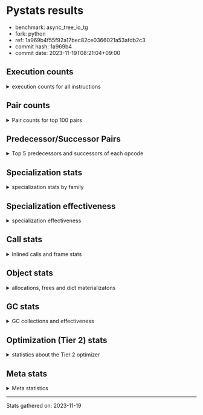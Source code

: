 
# Pystats results

- benchmark: async_tree_io_tg
- fork: python
- ref: 1a969b4f55f92a17bec82ce0366021a53afdb2c3
- commit hash: 1a969b4
- commit date: 2023-11-19T08:21:04+09:00

## Execution counts

<details>
<summary> execution counts for all instructions </summary>

|Name | Count | Self | Cumulative | Miss ratio | 
|---|---:|---:|---:|---:|
| LOAD_FAST | 804,660,720 | 19.9% | 19.9% |  |
| RESUME_CHECK | 247,554,600 | 6.1% | 26.0% | 0.0% |
| POP_JUMP_IF_FALSE | 219,191,080 | 5.4% | 31.4% |  |
| LOAD_ATTR_SLOT | 203,209,340 | 5.0% | 36.4% | 0.0% |
| TO_BOOL_BOOL | 167,672,420 | 4.1% | 40.6% |  |
| LOAD_ATTR_INSTANCE_VALUE | 163,511,560 | 4.0% | 44.6% |  |
| POP_TOP | 153,787,060 | 3.8% | 48.4% |  |
| LOAD_FAST_LOAD_FAST | 144,824,280 | 3.6% | 52.0% |  |
| RETURN_VALUE | 143,784,180 | 3.6% | 55.6% |  |
| STORE_ATTR_SLOT | 142,582,940 | 3.5% | 59.1% | 0.0% |
| LOAD_CONST | 138,120,380 | 3.4% | 62.5% |  |
| INTERPRETER_EXIT | 128,101,180 | 3.2% | 65.7% |  |
| LOAD_GLOBAL_MODULE | 121,390,200 | 3.0% | 68.7% |  |
| RETURN_CONST | 101,530,700 | 2.5% | 71.2% |  |
| CALL_PY_EXACT_ARGS | 91,084,680 | 2.3% | 73.4% |  |
| STORE_FAST | 86,625,800 | 2.1% | 75.6% |  |
| LOAD_ATTR_METHOD_WITH_VALUES | 85,109,240 | 2.1% | 77.7% |  |
| LOAD_GLOBAL_BUILTIN | 66,151,460 | 1.6% | 79.3% | 0.0% |
| CALL | 64,227,980 | 1.6% | 80.9% |  |
| PUSH_NULL | 62,712,620 | 1.5% | 82.4% |  |
| COMPARE_OP_FLOAT | 57,184,020 | 1.4% | 83.9% |  |
| CALL_ISINSTANCE | 57,183,940 | 1.4% | 85.3% |  |
| LOAD_ATTR_MODULE | 55,244,860 | 1.4% | 86.6% |  |
| LOAD_ATTR | 47,804,480 | 1.2% | 87.8% |  |
| TO_BOOL_NONE | 43,296,500 | 1.1% | 88.9% |  |
| POP_JUMP_IF_NOT_NONE | 40,313,320 | 1.0% | 89.9% |  |
| LOAD_ATTR_METHOD_NO_DICT | 38,825,380 | 1.0% | 90.8% | 0.0% |
| CALL_METHOD_DESCRIPTOR_O | 35,831,940 | 0.9% | 91.7% | 0.0% |
| SEND_GEN | 24,634,500 | 0.6% | 92.3% |  |
| ENTER_EXECUTOR | 21,649,220 | 0.5% | 92.9% |  |
| CALL_FUNCTION_EX | 20,902,080 | 0.5% | 93.4% |  |
| POP_JUMP_IF_TRUE | 17,173,780 | 0.4% | 93.8% |  |
| END_SEND | 17,169,520 | 0.4% | 94.2% |  |
| RETURN_GENERATOR | 17,169,520 | 0.4% | 94.7% |  |
| GET_AWAITABLE | 17,169,520 | 0.4% | 95.1% |  |
| JUMP_BACKWARD_NO_INTERRUPT | 16,423,040 | 0.4% | 95.5% |  |
| YIELD_VALUE | 16,423,040 | 0.4% | 95.9% |  |
| CALL_METHOD_DESCRIPTOR_NOARGS | 13,439,700 | 0.3% | 96.2% | 0.0% |
| STORE_ATTR_INSTANCE_VALUE | 11,946,640 | 0.3% | 96.5% |  |
| POP_JUMP_IF_NONE | 11,944,720 | 0.3% | 96.8% |  |
| TO_BOOL | 11,205,780 | 0.3% | 97.1% |  |
| SEND | 8,960,780 | 0.2% | 97.3% |  |
| CALL_KW | 8,958,080 | 0.2% | 97.5% |  |
| NOP | 8,216,920 | 0.2% | 97.7% |  |
| BUILD_LIST | 8,215,560 | 0.2% | 97.9% |  |
| CALL_INTRINSIC_1 | 7,467,000 | 0.2% | 98.1% |  |
| LIST_EXTEND | 7,467,000 | 0.2% | 98.3% |  |
| LOAD_DEREF | 7,466,180 | 0.2% | 98.5% |  |
| COPY_FREE_VARS | 7,466,020 | 0.2% | 98.7% |  |
| LOAD_SUPER_ATTR_METHOD | 7,465,540 | 0.2% | 98.9% |  |
| TO_BOOL_LIST | 5,229,660 | 0.1% | 99.0% |  |
| JUMP_FORWARD | 4,483,140 | 0.1% | 99.1% |  |
| COMPARE_OP_INT | 4,483,080 | 0.1% | 99.2% |  |
| COMPARE_OP | 3,734,400 | 0.1% | 99.3% |  |
| BINARY_OP_ADD_FLOAT | 3,734,280 | 0.1% | 99.4% |  |
| CALL_BUILTIN_O | 3,733,040 | 0.1% | 99.5% |  |
| BUILD_MAP | 3,732,880 | 0.1% | 99.6% |  |
| CALL_PY_WITH_DEFAULTS | 3,732,840 | 0.1% | 99.7% |  |
| CALL_BUILTIN_FAST | 3,732,700 | 0.1% | 99.8% |  |
| FOR_ITER_RANGE | 1,497,160 | 0.0% | 99.8% |  |
| CALL_BUILTIN_CLASS | 1,495,460 | 0.0% | 99.9% |  |
| CALL_BOUND_METHOD_EXACT_ARGS | 760,860 | 0.0% | 99.9% | 100.0% |
| GET_ITER | 752,260 | 0.0% | 99.9% |  |
| IS_OP | 746,880 | 0.0% | 99.9% |  |
| BINARY_OP_SUBTRACT_INT | 746,800 | 0.0% | 99.9% |  |
| EXIT_INIT_CHECK | 746,580 | 0.0% | 99.9% |  |
| CALL_ALLOC_AND_ENTER_INIT | 746,580 | 0.0% | 100.0% |  |
| BEFORE_ASYNC_WITH | 746,480 | 0.0% | 100.0% |  |
| CALL_BUILTIN_FAST_WITH_KEYWORDS | 746,460 | 0.0% | 100.0% |  |
| CALL_LEN | 5,460 | 0.0% | 100.0% |  |
| LOAD_GLOBAL | 4,500 | 0.0% | 100.0% |  |
| STORE_ATTR | 3,700 | 0.0% | 100.0% |  |
| FOR_ITER_LIST | 3,700 | 0.0% | 100.0% |  |
| COPY | 2,580 | 0.0% | 100.0% |  |
| TO_BOOL_INT | 2,200 | 0.0% | 100.0% |  |
| CALL_METHOD_DESCRIPTOR_FAST_WITH_KEYWORDS | 2,020 | 0.0% | 100.0% |  |
| RESUME | 1,980 | 0.0% | 100.0% | 3,757.7% |
| JUMP_BACKWARD | 1,380 | 0.0% | 100.0% |  |
| BINARY_OP | 1,080 | 0.0% | 100.0% |  |
| BINARY_SUBSCR_LIST_INT | 660 | 0.0% | 100.0% |  |
| BUILD_TUPLE | 640 | 0.0% | 100.0% |  |
| LOAD_SUPER_ATTR | 460 | 0.0% | 100.0% |  |
| FOR_ITER | 440 | 0.0% | 100.0% |  |
| SWAP | 340 | 0.0% | 100.0% |  |
| MAKE_FUNCTION | 240 | 0.0% | 100.0% |  |
| SET_FUNCTION_ATTRIBUTE | 240 | 0.0% | 100.0% |  |
| CALL_METHOD_DESCRIPTOR_FAST | 200 | 0.0% | 100.0% |  |
| CHECK_EXC_MATCH | 180 | 0.0% | 100.0% |  |
| POP_EXCEPT | 180 | 0.0% | 100.0% |  |
| PUSH_EXC_INFO | 180 | 0.0% | 100.0% |  |
| UNPACK_SEQUENCE_TWO_TUPLE | 180 | 0.0% | 100.0% |  |
| BINARY_SUBSCR | 160 | 0.0% | 100.0% |  |
| UNARY_INVERT | 160 | 0.0% | 100.0% |  |
| UNARY_NOT | 160 | 0.0% | 100.0% |  |
| CONTAINS_OP | 160 | 0.0% | 100.0% |  |
| STORE_FAST_STORE_FAST | 160 | 0.0% | 100.0% |  |
| BINARY_SUBSCR_DICT | 140 | 0.0% | 100.0% |  |
| LOAD_ATTR_CLASS | 140 | 0.0% | 100.0% |  |
| UNPACK_SEQUENCE | 120 | 0.0% | 100.0% |  |
| BINARY_OP_SUBTRACT_FLOAT | 120 | 0.0% | 100.0% |  |
| IMPORT_NAME | 100 | 0.0% | 100.0% |  |
| DICT_MERGE | 80 | 0.0% | 100.0% |  |
| MAKE_CELL | 80 | 0.0% | 100.0% |  |
| RAISE_VARARGS | 80 | 0.0% | 100.0% |  |
| RERAISE | 80 | 0.0% | 100.0% |  |
| BINARY_SUBSCR_GETITEM | 80 | 0.0% | 100.0% |  |
| STORE_SUBSCR | 60 | 0.0% | 100.0% |  |
| BINARY_OP_ADD_INT | 60 | 0.0% | 100.0% |  |
| CALL_TYPE_1 | 60 | 0.0% | 100.0% |  |
| LOAD_ATTR_NONDESCRIPTOR_WITH_VALUES | 60 | 0.0% | 100.0% |  |
| STORE_SUBSCR_DICT | 60 | 0.0% | 100.0% |  |
| BEFORE_WITH | 40 | 0.0% | 100.0% |  |
| FOR_ITER_TUPLE | 40 | 0.0% | 100.0% |  |
| IMPORT_FROM | 20 | 0.0% | 100.0% |  |
| LOAD_FAST_CHECK | 20 | 0.0% | 100.0% |  |
| STORE_FAST_LOAD_FAST | 20 | 0.0% | 100.0% |  |
| STORE_GLOBAL | 20 | 0.0% | 100.0% |  |
| BINARY_SUBSCR_TUPLE_INT | 20 | 0.0% | 100.0% |  |
| COMPARE_OP_STR | 20 | 0.0% | 100.0% |  |


</details>

## Pair counts

<details>
<summary> Pair counts for top 100 pairs </summary>

|Pair | Count | Self | Cumulative | 
|---|---:|---:|---:|
| LOAD_FAST LOAD_ATTR_SLOT | 199,475,800 | 4.9% | 4.9% |
| LOAD_FAST LOAD_ATTR_INSTANCE_VALUE | 159,030,240 | 3.9% | 8.9% |
| TO_BOOL_BOOL POP_JUMP_IF_FALSE | 154,981,440 | 3.8% | 12.7% |
| POP_JUMP_IF_FALSE LOAD_FAST | 151,995,980 | 3.8% | 16.4% |
| RESUME_CHECK LOAD_FAST | 139,600,520 | 3.5% | 19.9% |
| CACHE RESUME_CHECK | 118,396,320 | 2.9% | 22.8% |
| RETURN_VALUE INTERPRETER_EXIT | 83,310,940 | 2.1% | 24.9% |
| LOAD_CONST LOAD_FAST | 82,118,020 | 2.0% | 26.9% |
| CALL_PY_EXACT_ARGS RESUME_CHECK | 79,139,860 | 2.0% | 28.9% |
| LOAD_FAST_LOAD_FAST STORE_ATTR_SLOT | 72,410,040 | 1.8% | 30.7% |
| LOAD_FAST STORE_ATTR_SLOT | 70,171,440 | 1.7% | 32.4% |
| LOAD_FAST LOAD_GLOBAL_MODULE | 61,664,360 | 1.5% | 33.9% |
| RESUME_CHECK LOAD_GLOBAL_BUILTIN | 60,918,720 | 1.5% | 35.4% |
| LOAD_ATTR_METHOD_WITH_VALUES CALL_PY_EXACT_ARGS | 58,229,520 | 1.4% | 36.9% |
| POP_TOP LOAD_FAST | 57,483,880 | 1.4% | 38.3% |
| LOAD_ATTR_INSTANCE_VALUE TO_BOOL_BOOL | 57,483,680 | 1.4% | 39.7% |
| LOAD_GLOBAL_BUILTIN LOAD_FAST | 57,192,000 | 1.4% | 41.1% |
| LOAD_ATTR_SLOT LOAD_FAST | 57,183,940 | 1.4% | 42.5% |
| CALL_ISINSTANCE TO_BOOL_BOOL | 57,183,860 | 1.4% | 43.9% |
| LOAD_GLOBAL_MODULE CALL_ISINSTANCE | 57,183,440 | 1.4% | 45.4% |
| COMPARE_OP_FLOAT RETURN_VALUE | 57,183,420 | 1.4% | 46.8% |
| LOAD_ATTR_SLOT COMPARE_OP_FLOAT | 57,183,400 | 1.4% | 48.2% |
| STORE_FAST LOAD_FAST | 56,752,960 | 1.4% | 49.6% |
| LOAD_FAST LOAD_ATTR_METHOD_WITH_VALUES | 55,245,880 | 1.4% | 51.0% |
| LOAD_GLOBAL_MODULE LOAD_ATTR_MODULE | 55,243,760 | 1.4% | 52.3% |
| RETURN_CONST POP_TOP | 53,754,120 | 1.3% | 53.6% |
| STORE_ATTR_SLOT LOAD_FAST_LOAD_FAST | 51,508,260 | 1.3% | 54.9% |
| LOAD_ATTR_MODULE PUSH_NULL | 50,765,260 | 1.3% | 56.2% |
| LOAD_FAST RETURN_VALUE | 44,045,780 | 1.1% | 57.3% |
| TO_BOOL_NONE POP_JUMP_IF_FALSE | 43,296,500 | 1.1% | 58.3% |
| LOAD_FAST LOAD_ATTR | 42,558,020 | 1.1% | 59.4% |
| STORE_ATTR_SLOT LOAD_CONST | 41,803,980 | 1.0% | 60.4% |
| RETURN_CONST INTERPRETER_EXIT | 38,818,320 | 1.0% | 61.4% |
| LOAD_ATTR_SLOT TO_BOOL_NONE | 38,071,000 | 0.9% | 62.3% |
| CALL_METHOD_DESCRIPTOR_O POP_TOP | 35,831,920 | 0.9% | 63.2% |
| LOAD_FAST POP_JUMP_IF_NOT_NONE | 33,594,560 | 0.8% | 64.0% |
| CALL STORE_FAST | 33,592,860 | 0.8% | 64.9% |
| LOAD_ATTR_INSTANCE_VALUE LOAD_ATTR_METHOD_NO_DICT | 31,357,380 | 0.8% | 65.6% |
| LOAD_FAST CALL_METHOD_DESCRIPTOR_O | 31,352,720 | 0.8% | 66.4% |
| LOAD_ATTR_INSTANCE_VALUE RETURN_VALUE | 29,860,260 | 0.7% | 67.2% |
| POP_TOP RETURN_CONST | 28,367,960 | 0.7% | 67.9% |
| LOAD_ATTR_METHOD_NO_DICT LOAD_FAST | 26,874,160 | 0.7% | 68.5% |
| POP_JUMP_IF_FALSE RETURN_CONST | 26,127,900 | 0.6% | 69.2% |
| RETURN_VALUE STORE_FAST | 25,383,340 | 0.6% | 69.8% |
| RESUME_CHECK LOAD_GLOBAL_MODULE | 25,383,180 | 0.6% | 70.4% |
| LOAD_FAST_LOAD_FAST LOAD_FAST_LOAD_FAST | 25,381,200 | 0.6% | 71.0% |
| STORE_ATTR_SLOT LOAD_FAST | 24,635,020 | 0.6% | 71.7% |
| STORE_ATTR_SLOT RETURN_CONST | 24,634,560 | 0.6% | 72.3% |
| LOAD_ATTR_SLOT LOAD_ATTR_METHOD_WITH_VALUES | 24,634,360 | 0.6% | 72.9% |
| POP_JUMP_IF_FALSE LOAD_CONST | 21,652,480 | 0.5% | 73.4% |
| POP_TOP LOAD_CONST | 21,650,900 | 0.5% | 73.9% |
| PUSH_NULL LOAD_FAST_LOAD_FAST | 21,648,560 | 0.5% | 74.5% |
| POP_TOP ENTER_EXECUTOR | 21,647,560 | 0.5% | 75.0% |
| RETURN_VALUE TO_BOOL_BOOL | 20,902,400 | 0.5% | 75.5% |
| PUSH_NULL LOAD_FAST | 20,158,600 | 0.5% | 76.0% |
| LOAD_CONST STORE_FAST | 17,925,120 | 0.4% | 76.5% |
| LOAD_FAST CALL_PY_EXACT_ARGS | 17,174,040 | 0.4% | 76.9% |
| STORE_FAST RETURN_CONST | 17,171,200 | 0.4% | 77.3% |
| LOAD_FAST_LOAD_FAST LOAD_FAST | 17,169,840 | 0.4% | 77.7% |
| LOAD_FAST_LOAD_FAST CALL | 17,169,560 | 0.4% | 78.2% |
| CALL_FUNCTION_EX POP_TOP | 17,169,520 | 0.4% | 78.6% |
| GET_AWAITABLE LOAD_CONST | 17,169,520 | 0.4% | 79.0% |
| POP_TOP RESUME_CHECK | 17,169,360 | 0.4% | 79.4% |
| PUSH_NULL CALL | 16,426,100 | 0.4% | 79.8% |
| RESUME_CHECK JUMP_BACKWARD_NO_INTERRUPT | 16,422,880 | 0.4% | 80.3% |
| POP_JUMP_IF_FALSE LOAD_GLOBAL_MODULE | 15,676,840 | 0.4% | 80.6% |
| LOAD_ATTR_SLOT TO_BOOL_BOOL | 14,932,000 | 0.4% | 81.0% |
| LOAD_ATTR_METHOD_WITH_VALUES LOAD_FAST | 13,441,840 | 0.3% | 81.3% |
| LOAD_FAST LOAD_CONST | 13,439,660 | 0.3% | 81.7% |
| POP_JUMP_IF_TRUE LOAD_FAST | 13,437,220 | 0.3% | 82.0% |
| POP_JUMP_IF_NOT_NONE LOAD_FAST_LOAD_FAST | 13,436,880 | 0.3% | 82.3% |
| LOAD_ATTR_METHOD_WITH_VALUES LOAD_FAST_LOAD_FAST | 13,436,860 | 0.3% | 82.7% |
| LOAD_ATTR CALL_METHOD_DESCRIPTOR_NOARGS | 13,436,680 | 0.3% | 83.0% |
| CALL_METHOD_DESCRIPTOR_NOARGS TO_BOOL_BOOL | 13,436,640 | 0.3% | 83.3% |
| ENTER_EXECUTOR CALL_FUNCTION_EX | 13,434,840 | 0.3% | 83.7% |
| POP_JUMP_IF_NOT_NONE LOAD_FAST | 12,692,420 | 0.3% | 84.0% |
| LOAD_ATTR LOAD_FAST | 12,691,460 | 0.3% | 84.3% |
| CALL RESUME_CHECK | 12,690,920 | 0.3% | 84.6% |
| TO_BOOL_BOOL POP_JUMP_IF_TRUE | 12,690,920 | 0.3% | 84.9% |
| END_SEND POP_TOP | 12,690,560 | 0.3% | 85.2% |
| SEND_GEN POP_TOP | 12,690,420 | 0.3% | 85.5% |
| LOAD_CONST SEND_GEN | 12,690,320 | 0.3% | 85.9% |
| LOAD_FAST CALL | 11,945,880 | 0.3% | 86.2% |
| LOAD_FAST STORE_ATTR_INSTANCE_VALUE | 11,945,020 | 0.3% | 86.5% |
| YIELD_VALUE YIELD_VALUE | 11,944,080 | 0.3% | 86.7% |
| JUMP_BACKWARD_NO_INTERRUPT SEND_GEN | 11,944,040 | 0.3% | 87.0% |
| SEND_GEN RESUME_CHECK | 11,943,980 | 0.3% | 87.3% |
| POP_JUMP_IF_NONE LOAD_FAST | 11,943,920 | 0.3% | 87.6% |
| LOAD_ATTR_INSTANCE_VALUE TO_BOOL | 11,199,440 | 0.3% | 87.9% |
| RETURN_GENERATOR GET_AWAITABLE | 11,197,600 | 0.3% | 88.2% |
| LOAD_ATTR CALL | 8,959,720 | 0.2% | 88.4% |
| CALL POP_TOP | 8,958,660 | 0.2% | 88.6% |
| POP_JUMP_IF_NOT_NONE LOAD_GLOBAL_MODULE | 8,958,240 | 0.2% | 88.8% |
| LOAD_CONST CALL_KW | 8,958,080 | 0.2% | 89.1% |
| NOP LOAD_FAST | 8,216,360 | 0.2% | 89.3% |
| BUILD_LIST LOAD_FAST | 8,213,720 | 0.2% | 89.5% |
| CALL_PY_EXACT_ARGS RETURN_GENERATOR | 8,211,720 | 0.2% | 89.7% |
| RETURN_CONST END_SEND | 8,211,600 | 0.2% | 89.9% |
| LOAD_ATTR PUSH_NULL | 7,467,900 | 0.2% | 90.1% |
| LOAD_FAST LOAD_ATTR_METHOD_NO_DICT | 7,467,280 | 0.2% | 90.3% |


</details>

## Predecessor/Successor Pairs

<details>
<summary> Top 5 predecessors and successors of each opcode </summary>

### CACHE

<details>
<summary> Successors and predecessors for CACHE </summary>

|Successors | Count | Percentage | 
|---|---:|---:|
| RESUME_CHECK | 118,396,320 | 92.4% |
| POP_TOP | 4,478,960 | 3.5% |
| COPY_FREE_VARS | 3,732,600 | 2.9% |
| RETURN_GENERATOR | 1,492,960 | 1.2% |
| RESUME | 340 | 0.0% |


</details>

### BEFORE_ASYNC_WITH

<details>
<summary> Successors and predecessors for BEFORE_ASYNC_WITH </summary>

|Predecessors | Count | Percentage | 
|---|---:|---:|
| RETURN_VALUE | 746,460 | 100.0% |
| CALL | 20 | 0.0% |

|Successors | Count | Percentage | 
|---|---:|---:|
| GET_AWAITABLE | 746,480 | 100.0% |


</details>

### BEFORE_WITH

<details>
<summary> Successors and predecessors for BEFORE_WITH </summary>

|Predecessors | Count | Percentage | 
|---|---:|---:|
| LOAD_GLOBAL | 40 | 100.0% |

|Successors | Count | Percentage | 
|---|---:|---:|
| POP_TOP | 40 | 100.0% |


</details>

### BINARY_SUBSCR

<details>
<summary> Successors and predecessors for BINARY_SUBSCR </summary>

|Predecessors | Count | Percentage | 
|---|---:|---:|
| LOAD_CONST | 120 | 75.0% |
| LOAD_FAST | 40 | 25.0% |

|Successors | Count | Percentage | 
|---|---:|---:|
| BINARY_SUBSCR_LIST_INT | 60 | 37.5% |
| LOAD_ATTR | 40 | 25.0% |
| PUSH_EXC_INFO | 20 | 12.5% |
| STORE_FAST | 20 | 12.5% |
| BINARY_SUBSCR_DICT | 20 | 12.5% |


</details>

### CHECK_EXC_MATCH

<details>
<summary> Successors and predecessors for CHECK_EXC_MATCH </summary>

|Predecessors | Count | Percentage | 
|---|---:|---:|
| LOAD_GLOBAL_BUILTIN | 160 | 88.9% |
| LOAD_GLOBAL | 20 | 11.1% |

|Successors | Count | Percentage | 
|---|---:|---:|
| POP_JUMP_IF_FALSE | 180 | 100.0% |


</details>

### END_SEND

<details>
<summary> Successors and predecessors for END_SEND </summary>

|Predecessors | Count | Percentage | 
|---|---:|---:|
| RETURN_CONST | 8,211,600 | 47.8% |
| RETURN_VALUE | 4,478,960 | 26.1% |
| SEND | 4,478,960 | 26.1% |

|Successors | Count | Percentage | 
|---|---:|---:|
| POP_TOP | 12,690,560 | 73.9% |
| LOAD_FAST | 3,732,480 | 21.7% |
| STORE_FAST | 746,480 | 4.3% |


</details>

### EXIT_INIT_CHECK

<details>
<summary> Successors and predecessors for EXIT_INIT_CHECK </summary>

|Predecessors | Count | Percentage | 
|---|---:|---:|
| RETURN_CONST | 746,580 | 100.0% |

|Successors | Count | Percentage | 
|---|---:|---:|
| RETURN_VALUE | 746,580 | 100.0% |


</details>

### GET_ITER

<details>
<summary> Successors and predecessors for GET_ITER </summary>

|Predecessors | Count | Percentage | 
|---|---:|---:|
| CALL_BUILTIN_CLASS | 748,340 | 99.5% |
| LOAD_FAST | 3,700 | 0.5% |
| CALL_METHOD_DESCRIPTOR_NOARGS | 160 | 0.0% |
| CALL | 60 | 0.0% |

|Successors | Count | Percentage | 
|---|---:|---:|
| FOR_ITER_RANGE | 748,280 | 99.5% |
| FOR_ITER_LIST | 3,640 | 0.5% |
| FOR_ITER | 320 | 0.0% |
| FOR_ITER_TUPLE | 20 | 0.0% |


</details>

### INTERPRETER_EXIT

<details>
<summary> Successors and predecessors for INTERPRETER_EXIT </summary>

|Predecessors | Count | Percentage | 
|---|---:|---:|
| RETURN_VALUE | 83,310,940 | 65.0% |
| RETURN_CONST | 38,818,320 | 30.3% |
| YIELD_VALUE | 4,478,960 | 3.5% |
| RETURN_GENERATOR | 1,492,960 | 1.2% |


</details>

### MAKE_FUNCTION

<details>
<summary> Successors and predecessors for MAKE_FUNCTION </summary>

|Predecessors | Count | Percentage | 
|---|---:|---:|
| LOAD_CONST | 240 | 100.0% |

|Successors | Count | Percentage | 
|---|---:|---:|
| SET_FUNCTION_ATTRIBUTE | 240 | 100.0% |


</details>

### NOP

<details>
<summary> Successors and predecessors for NOP </summary>

|Predecessors | Count | Percentage | 
|---|---:|---:|
| RESUME_CHECK | 3,735,140 | 45.5% |
| STORE_FAST | 3,734,480 | 45.4% |
| STORE_ATTR_INSTANCE_VALUE | 746,460 | 9.1% |
| POP_TOP | 400 | 0.0% |
| POP_JUMP_IF_NOT_NONE | 160 | 0.0% |

|Successors | Count | Percentage | 
|---|---:|---:|
| LOAD_FAST | 8,216,360 | 100.0% |
| LOAD_GLOBAL_MODULE | 320 | 0.0% |
| LOAD_DEREF | 80 | 0.0% |
| LOAD_FAST_LOAD_FAST | 80 | 0.0% |
| LOAD_GLOBAL | 80 | 0.0% |


</details>

### POP_EXCEPT

<details>
<summary> Successors and predecessors for POP_EXCEPT </summary>

|Predecessors | Count | Percentage | 
|---|---:|---:|
| SWAP | 100 | 55.6% |
| COPY | 80 | 44.4% |

|Successors | Count | Percentage | 
|---|---:|---:|
| RETURN_VALUE | 100 | 55.6% |
| RERAISE | 80 | 44.4% |


</details>

### POP_TOP

<details>
<summary> Successors and predecessors for POP_TOP </summary>

|Predecessors | Count | Percentage | 
|---|---:|---:|
| RETURN_CONST | 53,754,120 | 35.0% |
| CALL_METHOD_DESCRIPTOR_O | 35,831,920 | 23.3% |
| CALL_FUNCTION_EX | 17,169,520 | 11.2% |
| END_SEND | 12,690,560 | 8.3% |
| SEND_GEN | 12,690,420 | 8.3% |

|Successors | Count | Percentage | 
|---|---:|---:|
| LOAD_FAST | 57,483,880 | 37.4% |
| RETURN_CONST | 28,367,960 | 18.4% |
| LOAD_CONST | 21,650,900 | 14.1% |
| ENTER_EXECUTOR | 21,647,560 | 14.1% |
| RESUME_CHECK | 17,169,360 | 11.2% |


</details>

### PUSH_EXC_INFO

<details>
<summary> Successors and predecessors for PUSH_EXC_INFO </summary>

|Predecessors | Count | Percentage | 
|---|---:|---:|
| RERAISE | 80 | 44.4% |
| BINARY_SUBSCR_DICT | 80 | 44.4% |
| BINARY_SUBSCR | 20 | 11.1% |

|Successors | Count | Percentage | 
|---|---:|---:|
| LOAD_GLOBAL_BUILTIN | 160 | 88.9% |
| LOAD_GLOBAL | 20 | 11.1% |


</details>

### PUSH_NULL

<details>
<summary> Successors and predecessors for PUSH_NULL </summary>

|Predecessors | Count | Percentage | 
|---|---:|---:|
| LOAD_ATTR_MODULE | 50,765,260 | 80.9% |
| LOAD_ATTR | 7,467,900 | 11.9% |
| LOAD_FAST | 4,479,380 | 7.1% |
| LOAD_DEREF | 80 | 0.0% |

|Successors | Count | Percentage | 
|---|---:|---:|
| LOAD_FAST_LOAD_FAST | 21,648,560 | 34.5% |
| LOAD_FAST | 20,158,600 | 32.1% |
| CALL | 16,426,100 | 26.2% |
| LOAD_GLOBAL_MODULE | 3,732,440 | 6.0% |
| CALL_ALLOC_AND_ENTER_INIT | 746,480 | 1.2% |


</details>

### RETURN_GENERATOR

<details>
<summary> Successors and predecessors for RETURN_GENERATOR </summary>

|Predecessors | Count | Percentage | 
|---|---:|---:|
| CALL_PY_EXACT_ARGS | 8,211,720 | 47.8% |
| CALL_PY_WITH_DEFAULTS | 3,732,460 | 21.7% |
| ENTER_EXECUTOR | 3,732,120 | 21.7% |
| CACHE | 1,492,960 | 8.7% |
| CALL | 120 | 0.0% |

|Successors | Count | Percentage | 
|---|---:|---:|
| GET_AWAITABLE | 11,197,600 | 65.2% |
| CALL | 4,478,920 | 26.1% |
| INTERPRETER_EXIT | 1,492,960 | 8.7% |
| CALL_PY_EXACT_ARGS | 40 | 0.0% |


</details>

### RETURN_VALUE

<details>
<summary> Successors and predecessors for RETURN_VALUE </summary>

|Predecessors | Count | Percentage | 
|---|---:|---:|
| COMPARE_OP_FLOAT | 57,183,420 | 39.8% |
| LOAD_FAST | 44,045,780 | 30.6% |
| LOAD_ATTR_INSTANCE_VALUE | 29,860,260 | 20.8% |
| CALL_KW | 4,478,960 | 3.1% |
| CALL | 3,734,700 | 2.6% |

|Successors | Count | Percentage | 
|---|---:|---:|
| INTERPRETER_EXIT | 83,310,940 | 57.9% |
| STORE_FAST | 25,383,340 | 17.7% |
| TO_BOOL_BOOL | 20,902,400 | 14.5% |
| LOAD_FAST | 4,480,860 | 3.1% |
| POP_TOP | 4,479,120 | 3.1% |


</details>

### STORE_SUBSCR

<details>
<summary> Successors and predecessors for STORE_SUBSCR </summary>

|Predecessors | Count | Percentage | 
|---|---:|---:|
| LOAD_ATTR | 40 | 66.7% |
| LOAD_FAST | 20 | 33.3% |

|Successors | Count | Percentage | 
|---|---:|---:|
| LOAD_CONST | 20 | 33.3% |
| LOAD_FAST | 20 | 33.3% |
| STORE_SUBSCR_DICT | 20 | 33.3% |


</details>

### TO_BOOL

<details>
<summary> Successors and predecessors for TO_BOOL </summary>

|Predecessors | Count | Percentage | 
|---|---:|---:|
| LOAD_ATTR_INSTANCE_VALUE | 11,199,440 | 99.9% |
| TO_BOOL | 3,800 | 0.0% |
| LOAD_ATTR | 800 | 0.0% |
| RETURN_VALUE | 480 | 0.0% |
| CALL | 280 | 0.0% |

|Successors | Count | Percentage | 
|---|---:|---:|
| POP_JUMP_IF_FALSE | 6,719,540 | 60.0% |
| POP_JUMP_IF_TRUE | 4,480,980 | 40.0% |
| TO_BOOL | 3,800 | 0.0% |
| TO_BOOL_BOOL | 1,000 | 0.0% |
| TO_BOOL_INT | 160 | 0.0% |


</details>

### UNARY_INVERT

<details>
<summary> Successors and predecessors for UNARY_INVERT </summary>

|Predecessors | Count | Percentage | 
|---|---:|---:|
| BINARY_OP | 80 | 50.0% |
| LOAD_ATTR_MODULE | 60 | 37.5% |
| LOAD_ATTR | 20 | 12.5% |

|Successors | Count | Percentage | 
|---|---:|---:|
| BINARY_OP | 160 | 100.0% |


</details>

### UNARY_NOT

<details>
<summary> Successors and predecessors for UNARY_NOT </summary>

|Predecessors | Count | Percentage | 
|---|---:|---:|
| TO_BOOL_BOOL | 60 | 37.5% |
| TO_BOOL_INT | 60 | 37.5% |
| TO_BOOL | 40 | 25.0% |

|Successors | Count | Percentage | 
|---|---:|---:|
| COPY | 80 | 50.0% |
| STORE_FAST | 80 | 50.0% |


</details>

### BINARY_OP

<details>
<summary> Successors and predecessors for BINARY_OP </summary>

|Predecessors | Count | Percentage | 
|---|---:|---:|
| LOAD_FAST | 240 | 22.2% |
| LOAD_GLOBAL_MODULE | 180 | 16.7% |
| UNARY_INVERT | 160 | 14.8% |
| BINARY_OP | 160 | 14.8% |
| LOAD_CONST | 120 | 11.1% |

|Successors | Count | Percentage | 
|---|---:|---:|
| STORE_FAST | 220 | 20.4% |
| BINARY_OP | 160 | 14.8% |
| COPY | 160 | 14.8% |
| LOAD_GLOBAL_MODULE | 120 | 11.1% |
| UNARY_INVERT | 80 | 7.4% |


</details>

### BUILD_LIST

<details>
<summary> Successors and predecessors for BUILD_LIST </summary>

|Predecessors | Count | Percentage | 
|---|---:|---:|
| LOAD_ATTR_SLOT | 3,734,500 | 45.5% |
| LOAD_FAST | 3,732,480 | 45.4% |
| STORE_ATTR_INSTANCE_VALUE | 746,680 | 9.1% |
| STORE_FAST | 1,840 | 0.0% |
| STORE_ATTR | 40 | 0.0% |

|Successors | Count | Percentage | 
|---|---:|---:|
| LOAD_FAST | 8,213,720 | 100.0% |
| STORE_FAST | 1,840 | 0.0% |


</details>

### BUILD_MAP

<details>
<summary> Successors and predecessors for BUILD_MAP </summary>

|Predecessors | Count | Percentage | 
|---|---:|---:|
| LOAD_FAST | 3,732,480 | 100.0% |
| STORE_ATTR_INSTANCE_VALUE | 140 | 0.0% |
| POP_TOP | 80 | 0.0% |
| BUILD_TUPLE | 80 | 0.0% |
| RESUME_CHECK | 60 | 0.0% |

|Successors | Count | Percentage | 
|---|---:|---:|
| CALL_FUNCTION_EX | 3,732,480 | 100.0% |
| LOAD_FAST | 400 | 0.0% |


</details>

### BUILD_TUPLE

<details>
<summary> Successors and predecessors for BUILD_TUPLE </summary>

|Predecessors | Count | Percentage | 
|---|---:|---:|
| LOAD_FAST | 240 | 37.5% |
| CALL | 80 | 12.5% |
| LOAD_CONST | 80 | 12.5% |
| LOAD_FAST_LOAD_FAST | 80 | 12.5% |
| LOAD_GLOBAL_MODULE | 80 | 12.5% |

|Successors | Count | Percentage | 
|---|---:|---:|
| LOAD_CONST | 240 | 37.5% |
| CALL | 160 | 25.0% |
| RETURN_VALUE | 80 | 12.5% |
| BUILD_MAP | 80 | 12.5% |
| CALL_ISINSTANCE | 40 | 6.2% |


</details>

### CALL

<details>
<summary> Successors and predecessors for CALL </summary>

|Predecessors | Count | Percentage | 
|---|---:|---:|
| LOAD_FAST_LOAD_FAST | 17,169,560 | 26.7% |
| PUSH_NULL | 16,426,100 | 25.6% |
| LOAD_FAST | 11,945,880 | 18.6% |
| LOAD_ATTR | 8,959,720 | 13.9% |
| LOAD_ATTR_INSTANCE_VALUE | 4,479,120 | 7.0% |

|Successors | Count | Percentage | 
|---|---:|---:|
| STORE_FAST | 33,592,860 | 52.3% |
| RESUME_CHECK | 12,690,920 | 19.8% |
| POP_TOP | 8,958,660 | 13.9% |
| CALL_METHOD_DESCRIPTOR_O | 4,479,120 | 7.0% |
| RETURN_VALUE | 3,734,700 | 5.8% |


</details>

### CALL_FUNCTION_EX

<details>
<summary> Successors and predecessors for CALL_FUNCTION_EX </summary>

|Predecessors | Count | Percentage | 
|---|---:|---:|
| ENTER_EXECUTOR | 13,434,840 | 64.3% |
| CALL_INTRINSIC_1 | 3,734,520 | 17.9% |
| BUILD_MAP | 3,732,480 | 17.9% |
| DICT_MERGE | 80 | 0.0% |
| LOAD_FAST | 80 | 0.0% |

|Successors | Count | Percentage | 
|---|---:|---:|
| POP_TOP | 17,169,520 | 82.1% |
| STORE_FAST | 3,732,480 | 17.9% |
| COPY_FREE_VARS | 80 | 0.0% |


</details>

### CALL_INTRINSIC_1

<details>
<summary> Successors and predecessors for CALL_INTRINSIC_1 </summary>

|Predecessors | Count | Percentage | 
|---|---:|---:|
| LIST_EXTEND | 7,467,000 | 100.0% |

|Successors | Count | Percentage | 
|---|---:|---:|
| CALL_FUNCTION_EX | 3,734,520 | 50.0% |
| LOAD_CONST | 3,732,480 | 50.0% |


</details>

### CALL_KW

<details>
<summary> Successors and predecessors for CALL_KW </summary>

|Predecessors | Count | Percentage | 
|---|---:|---:|
| LOAD_CONST | 8,958,080 | 100.0% |

|Successors | Count | Percentage | 
|---|---:|---:|
| RETURN_VALUE | 4,478,960 | 50.0% |
| STORE_FAST | 4,478,960 | 50.0% |
| POP_TOP | 80 | 0.0% |
| RESUME_CHECK | 60 | 0.0% |
| RESUME | 20 | 0.0% |


</details>

### COMPARE_OP

<details>
<summary> Successors and predecessors for COMPARE_OP </summary>

|Predecessors | Count | Percentage | 
|---|---:|---:|
| LOAD_CONST | 3,732,780 | 100.0% |
| COMPARE_OP | 1,180 | 0.0% |
| CALL_BUILTIN_CLASS | 140 | 0.0% |
| LOAD_GLOBAL_MODULE | 100 | 0.0% |
| LOAD_FAST | 60 | 0.0% |

|Successors | Count | Percentage | 
|---|---:|---:|
| POP_JUMP_IF_FALSE | 3,733,000 | 100.0% |
| COMPARE_OP | 1,180 | 0.0% |
| COMPARE_OP_INT | 120 | 0.0% |
| COMPARE_OP_FLOAT | 60 | 0.0% |
| RETURN_VALUE | 20 | 0.0% |


</details>

### CONTAINS_OP

<details>
<summary> Successors and predecessors for CONTAINS_OP </summary>

|Predecessors | Count | Percentage | 
|---|---:|---:|
| LOAD_ATTR_INSTANCE_VALUE | 60 | 37.5% |
| LOAD_GLOBAL_MODULE | 60 | 37.5% |
| LOAD_ATTR | 20 | 12.5% |
| LOAD_GLOBAL | 20 | 12.5% |

|Successors | Count | Percentage | 
|---|---:|---:|
| POP_JUMP_IF_FALSE | 160 | 100.0% |


</details>

### COPY

<details>
<summary> Successors and predecessors for COPY </summary>

|Predecessors | Count | Percentage | 
|---|---:|---:|
| CALL_LEN | 1,820 | 70.5% |
| BINARY_OP | 160 | 6.2% |
| LOAD_FAST | 160 | 6.2% |
| CALL_BUILTIN_FAST | 140 | 5.4% |
| UNARY_NOT | 80 | 3.1% |

|Successors | Count | Percentage | 
|---|---:|---:|
| TO_BOOL_INT | 1,880 | 72.9% |
| TO_BOOL | 240 | 9.3% |
| TO_BOOL_BOOL | 200 | 7.8% |
| POP_EXCEPT | 80 | 3.1% |
| LOAD_ATTR | 80 | 3.1% |


</details>

### COPY_FREE_VARS

<details>
<summary> Successors and predecessors for COPY_FREE_VARS </summary>

|Predecessors | Count | Percentage | 
|---|---:|---:|
| CALL_PY_EXACT_ARGS | 3,733,100 | 50.0% |
| CACHE | 3,732,600 | 50.0% |
| CALL | 180 | 0.0% |
| CALL_FUNCTION_EX | 80 | 0.0% |
| CALL_ALLOC_AND_ENTER_INIT | 60 | 0.0% |

|Successors | Count | Percentage | 
|---|---:|---:|
| RESUME_CHECK | 7,465,620 | 100.0% |
| RESUME | 240 | 0.0% |
| RETURN_GENERATOR | 80 | 0.0% |
| MAKE_CELL | 80 | 0.0% |


</details>

### DICT_MERGE

<details>
<summary> Successors and predecessors for DICT_MERGE </summary>

|Predecessors | Count | Percentage | 
|---|---:|---:|
| LOAD_FAST | 80 | 100.0% |

|Successors | Count | Percentage | 
|---|---:|---:|
| CALL_FUNCTION_EX | 80 | 100.0% |


</details>

### ENTER_EXECUTOR

<details>
<summary> Successors and predecessors for ENTER_EXECUTOR </summary>

|Predecessors | Count | Percentage | 
|---|---:|---:|
| POP_TOP | 21,647,560 | 100.0% |
| POP_JUMP_IF_FALSE | 1,580 | 0.0% |
| JUMP_BACKWARD | 80 | 0.0% |

|Successors | Count | Percentage | 
|---|---:|---:|
| CALL_FUNCTION_EX | 13,434,840 | 62.1% |
| LOAD_ATTR_SLOT | 3,732,400 | 17.2% |
| RETURN_GENERATOR | 3,732,120 | 17.2% |
| FOR_ITER_RANGE | 748,240 | 3.5% |
| RESUME_CHECK | 1,440 | 0.0% |


</details>

### FOR_ITER

<details>
<summary> Successors and predecessors for FOR_ITER </summary>

|Predecessors | Count | Percentage | 
|---|---:|---:|
| GET_ITER | 320 | 72.7% |
| FOR_ITER | 80 | 18.2% |
| JUMP_BACKWARD | 40 | 9.1% |

|Successors | Count | Percentage | 
|---|---:|---:|
| RETURN_CONST | 120 | 27.3% |
| LOAD_FAST | 100 | 22.7% |
| FOR_ITER | 80 | 18.2% |
| FOR_ITER_LIST | 60 | 13.6% |
| STORE_FAST | 40 | 9.1% |


</details>

### GET_AWAITABLE

<details>
<summary> Successors and predecessors for GET_AWAITABLE </summary>

|Predecessors | Count | Percentage | 
|---|---:|---:|
| RETURN_GENERATOR | 11,197,600 | 65.2% |
| LOAD_FAST | 3,732,480 | 21.7% |
| BEFORE_ASYNC_WITH | 746,480 | 4.3% |
| CALL_BOUND_METHOD_EXACT_ARGS | 746,460 | 4.3% |
| LOAD_ATTR_INSTANCE_VALUE | 746,460 | 4.3% |

|Successors | Count | Percentage | 
|---|---:|---:|
| LOAD_CONST | 17,169,520 | 100.0% |


</details>

### IMPORT_FROM

<details>
<summary> Successors and predecessors for IMPORT_FROM </summary>

|Predecessors | Count | Percentage | 
|---|---:|---:|
| IMPORT_NAME | 20 | 100.0% |

|Successors | Count | Percentage | 
|---|---:|---:|
| STORE_FAST | 20 | 100.0% |


</details>

### IMPORT_NAME

<details>
<summary> Successors and predecessors for IMPORT_NAME </summary>

|Predecessors | Count | Percentage | 
|---|---:|---:|
| LOAD_CONST | 100 | 100.0% |

|Successors | Count | Percentage | 
|---|---:|---:|
| STORE_FAST | 80 | 80.0% |
| IMPORT_FROM | 20 | 20.0% |


</details>

### IS_OP

<details>
<summary> Successors and predecessors for IS_OP </summary>

|Predecessors | Count | Percentage | 
|---|---:|---:|
| LOAD_ATTR_MODULE | 746,460 | 99.9% |
| LOAD_CONST | 400 | 0.1% |
| LOAD_ATTR | 20 | 0.0% |

|Successors | Count | Percentage | 
|---|---:|---:|
| POP_JUMP_IF_FALSE | 746,480 | 99.9% |
| RETURN_VALUE | 400 | 0.1% |


</details>

### JUMP_BACKWARD

<details>
<summary> Successors and predecessors for JUMP_BACKWARD </summary>

|Predecessors | Count | Percentage | 
|---|---:|---:|
| POP_JUMP_IF_FALSE | 700 | 50.7% |
| POP_TOP | 680 | 49.3% |

|Successors | Count | Percentage | 
|---|---:|---:|
| LOAD_FAST | 660 | 47.8% |
| FOR_ITER_RANGE | 600 | 43.5% |
| ENTER_EXECUTOR | 80 | 5.8% |
| FOR_ITER | 40 | 2.9% |


</details>

### JUMP_BACKWARD_NO_INTERRUPT

<details>
<summary> Successors and predecessors for JUMP_BACKWARD_NO_INTERRUPT </summary>

|Predecessors | Count | Percentage | 
|---|---:|---:|
| RESUME_CHECK | 16,422,880 | 100.0% |
| RESUME | 160 | 0.0% |

|Successors | Count | Percentage | 
|---|---:|---:|
| SEND_GEN | 11,944,040 | 72.7% |
| SEND | 4,479,000 | 27.3% |


</details>

### JUMP_FORWARD

<details>
<summary> Successors and predecessors for JUMP_FORWARD </summary>

|Predecessors | Count | Percentage | 
|---|---:|---:|
| STORE_FAST | 4,482,880 | 100.0% |
| POP_JUMP_IF_FALSE | 160 | 0.0% |
| POP_TOP | 100 | 0.0% |

|Successors | Count | Percentage | 
|---|---:|---:|
| LOAD_FAST | 4,481,120 | 100.0% |
| LOAD_GLOBAL_BUILTIN | 1,880 | 0.0% |
| NOP | 80 | 0.0% |
| LOAD_GLOBAL | 40 | 0.0% |
| LOAD_FAST_CHECK | 20 | 0.0% |


</details>

### LIST_EXTEND

<details>
<summary> Successors and predecessors for LIST_EXTEND </summary>

|Predecessors | Count | Percentage | 
|---|---:|---:|
| LOAD_ATTR_SLOT | 3,734,500 | 50.0% |
| LOAD_FAST | 3,732,480 | 50.0% |
| LOAD_ATTR | 20 | 0.0% |

|Successors | Count | Percentage | 
|---|---:|---:|
| CALL_INTRINSIC_1 | 7,467,000 | 100.0% |


</details>

### LOAD_ATTR

<details>
<summary> Successors and predecessors for LOAD_ATTR </summary>

|Predecessors | Count | Percentage | 
|---|---:|---:|
| LOAD_FAST | 42,558,020 | 89.0% |
| LOAD_ATTR_SLOT | 3,734,620 | 7.8% |
| LOAD_ATTR_INSTANCE_VALUE | 1,493,540 | 3.1% |
| LOAD_ATTR | 15,480 | 0.0% |
| LOAD_GLOBAL_MODULE | 980 | 0.0% |

|Successors | Count | Percentage | 
|---|---:|---:|
| CALL_METHOD_DESCRIPTOR_NOARGS | 13,436,680 | 28.1% |
| LOAD_FAST | 12,691,460 | 26.5% |
| CALL | 8,959,720 | 18.7% |
| PUSH_NULL | 7,467,900 | 15.6% |
| TO_BOOL_NONE | 4,478,920 | 9.4% |


</details>

### LOAD_CONST

<details>
<summary> Successors and predecessors for LOAD_CONST </summary>

|Predecessors | Count | Percentage | 
|---|---:|---:|
| STORE_ATTR_SLOT | 41,803,980 | 30.3% |
| POP_JUMP_IF_FALSE | 21,652,480 | 15.7% |
| POP_TOP | 21,650,900 | 15.7% |
| GET_AWAITABLE | 17,169,520 | 12.4% |
| LOAD_FAST | 13,439,660 | 9.7% |

|Successors | Count | Percentage | 
|---|---:|---:|
| LOAD_FAST | 82,118,020 | 59.5% |
| STORE_FAST | 17,925,120 | 13.0% |
| SEND_GEN | 12,690,320 | 9.2% |
| CALL_KW | 8,958,080 | 6.5% |
| COMPARE_OP_INT | 4,481,160 | 3.2% |


</details>

### LOAD_DEREF

<details>
<summary> Successors and predecessors for LOAD_DEREF </summary>

|Predecessors | Count | Percentage | 
|---|---:|---:|
| LOAD_GLOBAL_BUILTIN | 7,465,540 | 100.0% |
| LOAD_GLOBAL | 240 | 0.0% |
| STORE_FAST | 160 | 0.0% |
| NOP | 80 | 0.0% |
| LOAD_ATTR_METHOD_NO_DICT | 80 | 0.0% |

|Successors | Count | Percentage | 
|---|---:|---:|
| LOAD_FAST | 7,465,780 | 100.0% |
| LOAD_CONST | 160 | 0.0% |
| PUSH_NULL | 80 | 0.0% |
| POP_JUMP_IF_NOT_NONE | 80 | 0.0% |
| STORE_FAST | 80 | 0.0% |


</details>

### LOAD_FAST

<details>
<summary> Successors and predecessors for LOAD_FAST </summary>

|Predecessors | Count | Percentage | 
|---|---:|---:|
| POP_JUMP_IF_FALSE | 151,995,980 | 18.9% |
| RESUME_CHECK | 139,600,520 | 17.3% |
| LOAD_CONST | 82,118,020 | 10.2% |
| POP_TOP | 57,483,880 | 7.1% |
| LOAD_GLOBAL_BUILTIN | 57,192,000 | 7.1% |

|Successors | Count | Percentage | 
|---|---:|---:|
| LOAD_ATTR_SLOT | 199,475,800 | 24.8% |
| LOAD_ATTR_INSTANCE_VALUE | 159,030,240 | 19.8% |
| STORE_ATTR_SLOT | 70,171,440 | 8.7% |
| LOAD_GLOBAL_MODULE | 61,664,360 | 7.7% |
| LOAD_ATTR_METHOD_WITH_VALUES | 55,245,880 | 6.9% |


</details>

### LOAD_FAST_CHECK

<details>
<summary> Successors and predecessors for LOAD_FAST_CHECK </summary>

|Predecessors | Count | Percentage | 
|---|---:|---:|
| JUMP_FORWARD | 20 | 100.0% |

|Successors | Count | Percentage | 
|---|---:|---:|
| SWAP | 20 | 100.0% |


</details>

### LOAD_FAST_LOAD_FAST

<details>
<summary> Successors and predecessors for LOAD_FAST_LOAD_FAST </summary>

|Predecessors | Count | Percentage | 
|---|---:|---:|
| STORE_ATTR_SLOT | 51,508,260 | 35.6% |
| LOAD_FAST_LOAD_FAST | 25,381,200 | 17.5% |
| PUSH_NULL | 21,648,560 | 14.9% |
| POP_JUMP_IF_NOT_NONE | 13,436,880 | 9.3% |
| LOAD_ATTR_METHOD_WITH_VALUES | 13,436,860 | 9.3% |

|Successors | Count | Percentage | 
|---|---:|---:|
| STORE_ATTR_SLOT | 72,410,040 | 50.0% |
| LOAD_FAST_LOAD_FAST | 25,381,200 | 17.5% |
| LOAD_FAST | 17,169,840 | 11.9% |
| CALL | 17,169,560 | 11.9% |
| LOAD_ATTR_INSTANCE_VALUE | 4,479,120 | 3.1% |


</details>

### LOAD_GLOBAL

<details>
<summary> Successors and predecessors for LOAD_GLOBAL </summary>

|Predecessors | Count | Percentage | 
|---|---:|---:|
| RESUME | 560 | 12.4% |
| LOAD_FAST | 540 | 12.0% |
| RESUME_CHECK | 540 | 12.0% |
| POP_TOP | 500 | 11.1% |
| POP_JUMP_IF_FALSE | 460 | 10.2% |

|Successors | Count | Percentage | 
|---|---:|---:|
| LOAD_GLOBAL_MODULE | 1,520 | 33.8% |
| LOAD_ATTR | 960 | 21.3% |
| LOAD_GLOBAL_BUILTIN | 660 | 14.7% |
| LOAD_FAST | 340 | 7.6% |
| CALL | 300 | 6.7% |


</details>

### LOAD_SUPER_ATTR

<details>
<summary> Successors and predecessors for LOAD_SUPER_ATTR </summary>

|Predecessors | Count | Percentage | 
|---|---:|---:|
| LOAD_FAST | 460 | 100.0% |

|Successors | Count | Percentage | 
|---|---:|---:|
| LOAD_SUPER_ATTR_METHOD | 220 | 47.8% |
| CALL | 140 | 30.4% |
| LOAD_FAST | 60 | 13.0% |
| LOAD_FAST_LOAD_FAST | 40 | 8.7% |


</details>

### MAKE_CELL

<details>
<summary> Successors and predecessors for MAKE_CELL </summary>

|Predecessors | Count | Percentage | 
|---|---:|---:|
| COPY_FREE_VARS | 80 | 100.0% |

|Successors | Count | Percentage | 
|---|---:|---:|
| RESUME_CHECK | 60 | 75.0% |
| RESUME | 20 | 25.0% |


</details>

### POP_JUMP_IF_FALSE

<details>
<summary> Successors and predecessors for POP_JUMP_IF_FALSE </summary>

|Predecessors | Count | Percentage | 
|---|---:|---:|
| TO_BOOL_BOOL | 154,981,440 | 70.7% |
| TO_BOOL_NONE | 43,296,500 | 19.8% |
| TO_BOOL | 6,719,540 | 3.1% |
| TO_BOOL_LIST | 5,229,660 | 2.4% |
| COMPARE_OP_INT | 4,483,080 | 2.0% |

|Successors | Count | Percentage | 
|---|---:|---:|
| LOAD_FAST | 151,995,980 | 69.3% |
| RETURN_CONST | 26,127,900 | 11.9% |
| LOAD_CONST | 21,652,480 | 9.9% |
| LOAD_GLOBAL_MODULE | 15,676,840 | 7.2% |
| LOAD_FAST_LOAD_FAST | 3,732,580 | 1.7% |


</details>

### POP_JUMP_IF_NONE

<details>
<summary> Successors and predecessors for POP_JUMP_IF_NONE </summary>

|Predecessors | Count | Percentage | 
|---|---:|---:|
| LOAD_FAST | 6,718,880 | 56.2% |
| LOAD_ATTR_INSTANCE_VALUE | 5,225,580 | 43.7% |
| CALL | 160 | 0.0% |
| LOAD_ATTR | 100 | 0.0% |

|Successors | Count | Percentage | 
|---|---:|---:|
| LOAD_FAST | 11,943,920 | 100.0% |
| RETURN_CONST | 480 | 0.0% |
| LOAD_GLOBAL | 100 | 0.0% |
| LOAD_GLOBAL_BUILTIN | 100 | 0.0% |
| LOAD_FAST_LOAD_FAST | 80 | 0.0% |


</details>

### POP_JUMP_IF_NOT_NONE

<details>
<summary> Successors and predecessors for POP_JUMP_IF_NOT_NONE </summary>

|Predecessors | Count | Percentage | 
|---|---:|---:|
| LOAD_FAST | 33,594,560 | 83.3% |
| LOAD_ATTR_INSTANCE_VALUE | 6,718,340 | 16.7% |
| LOAD_GLOBAL_MODULE | 220 | 0.0% |
| LOAD_ATTR | 80 | 0.0% |
| LOAD_DEREF | 80 | 0.0% |

|Successors | Count | Percentage | 
|---|---:|---:|
| LOAD_FAST_LOAD_FAST | 13,436,880 | 33.3% |
| LOAD_FAST | 12,692,420 | 31.5% |
| LOAD_GLOBAL_MODULE | 8,958,240 | 22.2% |
| RETURN_CONST | 4,478,880 | 11.1% |
| LOAD_CONST | 746,500 | 1.9% |


</details>

### POP_JUMP_IF_TRUE

<details>
<summary> Successors and predecessors for POP_JUMP_IF_TRUE </summary>

|Predecessors | Count | Percentage | 
|---|---:|---:|
| TO_BOOL_BOOL | 12,690,920 | 73.9% |
| TO_BOOL | 4,480,980 | 26.1% |
| TO_BOOL_INT | 1,880 | 0.0% |

|Successors | Count | Percentage | 
|---|---:|---:|
| LOAD_FAST | 13,437,220 | 78.2% |
| LOAD_CONST | 3,734,320 | 21.7% |
| STORE_FAST | 1,840 | 0.0% |
| LOAD_GLOBAL_BUILTIN | 100 | 0.0% |
| POP_TOP | 80 | 0.0% |


</details>

### RAISE_VARARGS

<details>
<summary> Successors and predecessors for RAISE_VARARGS </summary>

|Predecessors | Count | Percentage | 
|---|---:|---:|
| LOAD_CONST | 80 | 100.0% |

|Successors | Count | Percentage | 
|---|---:|---:|
| COPY | 80 | 100.0% |


</details>

### RERAISE

<details>
<summary> Successors and predecessors for RERAISE </summary>

|Predecessors | Count | Percentage | 
|---|---:|---:|
| POP_EXCEPT | 80 | 100.0% |

|Successors | Count | Percentage | 
|---|---:|---:|
| PUSH_EXC_INFO | 80 | 100.0% |


</details>

### RETURN_CONST

<details>
<summary> Successors and predecessors for RETURN_CONST </summary>

|Predecessors | Count | Percentage | 
|---|---:|---:|
| POP_TOP | 28,367,960 | 27.9% |
| POP_JUMP_IF_FALSE | 26,127,900 | 25.7% |
| STORE_ATTR_SLOT | 24,634,560 | 24.3% |
| STORE_FAST | 17,171,200 | 16.9% |
| POP_JUMP_IF_NOT_NONE | 4,478,880 | 4.4% |

|Successors | Count | Percentage | 
|---|---:|---:|
| POP_TOP | 53,754,120 | 52.9% |
| INTERPRETER_EXIT | 38,818,320 | 38.2% |
| END_SEND | 8,211,600 | 8.1% |
| EXIT_INIT_CHECK | 746,580 | 0.7% |
| TO_BOOL | 40 | 0.0% |


</details>

### SEND

<details>
<summary> Successors and predecessors for SEND </summary>

|Predecessors | Count | Percentage | 
|---|---:|---:|
| LOAD_CONST | 4,479,200 | 50.0% |
| JUMP_BACKWARD_NO_INTERRUPT | 4,479,000 | 50.0% |
| SEND | 2,580 | 0.0% |

|Successors | Count | Percentage | 
|---|---:|---:|
| END_SEND | 4,478,960 | 50.0% |
| YIELD_VALUE | 4,478,960 | 50.0% |
| SEND | 2,580 | 0.0% |
| POP_TOP | 140 | 0.0% |
| SEND_GEN | 140 | 0.0% |


</details>

### SET_FUNCTION_ATTRIBUTE

<details>
<summary> Successors and predecessors for SET_FUNCTION_ATTRIBUTE </summary>

|Predecessors | Count | Percentage | 
|---|---:|---:|
| MAKE_FUNCTION | 240 | 100.0% |

|Successors | Count | Percentage | 
|---|---:|---:|
| STORE_FAST | 240 | 100.0% |


</details>

### STORE_ATTR

<details>
<summary> Successors and predecessors for STORE_ATTR </summary>

|Predecessors | Count | Percentage | 
|---|---:|---:|
| LOAD_FAST | 2,860 | 77.3% |
| LOAD_FAST_LOAD_FAST | 340 | 9.2% |
| LOAD_ATTR_INSTANCE_VALUE | 280 | 7.6% |
| STORE_ATTR | 100 | 2.7% |
| SWAP | 80 | 2.2% |

|Successors | Count | Percentage | 
|---|---:|---:|
| STORE_ATTR_INSTANCE_VALUE | 1,280 | 34.6% |
| LOAD_FAST | 620 | 16.8% |
| LOAD_CONST | 520 | 14.1% |
| RETURN_CONST | 520 | 14.1% |
| STORE_ATTR_SLOT | 340 | 9.2% |


</details>

### STORE_FAST

<details>
<summary> Successors and predecessors for STORE_FAST </summary>

|Predecessors | Count | Percentage | 
|---|---:|---:|
| CALL | 33,592,860 | 38.8% |
| RETURN_VALUE | 25,383,340 | 29.3% |
| LOAD_CONST | 17,925,120 | 20.7% |
| CALL_KW | 4,478,960 | 5.2% |
| CALL_FUNCTION_EX | 3,732,480 | 4.3% |

|Successors | Count | Percentage | 
|---|---:|---:|
| LOAD_FAST | 56,752,960 | 65.5% |
| RETURN_CONST | 17,171,200 | 19.8% |
| JUMP_FORWARD | 4,482,880 | 5.2% |
| NOP | 3,734,480 | 4.3% |
| LOAD_FAST_LOAD_FAST | 3,732,800 | 4.3% |


</details>

### STORE_FAST_LOAD_FAST

<details>
<summary> Successors and predecessors for STORE_FAST_LOAD_FAST </summary>

|Predecessors | Count | Percentage | 
|---|---:|---:|
| COPY | 20 | 100.0% |

|Successors | Count | Percentage | 
|---|---:|---:|
| LOAD_ATTR | 20 | 100.0% |


</details>

### STORE_FAST_STORE_FAST

<details>
<summary> Successors and predecessors for STORE_FAST_STORE_FAST </summary>

|Predecessors | Count | Percentage | 
|---|---:|---:|
| UNPACK_SEQUENCE_TWO_TUPLE | 120 | 75.0% |
| UNPACK_SEQUENCE | 40 | 25.0% |

|Successors | Count | Percentage | 
|---|---:|---:|
| LOAD_FAST | 80 | 50.0% |
| LOAD_GLOBAL | 40 | 25.0% |
| LOAD_GLOBAL_MODULE | 40 | 25.0% |


</details>

### STORE_GLOBAL

<details>
<summary> Successors and predecessors for STORE_GLOBAL </summary>

|Predecessors | Count | Percentage | 
|---|---:|---:|
| CALL | 20 | 100.0% |

|Successors | Count | Percentage | 
|---|---:|---:|
| LOAD_CONST | 20 | 100.0% |


</details>

### SWAP

<details>
<summary> Successors and predecessors for SWAP </summary>

|Predecessors | Count | Percentage | 
|---|---:|---:|
| LOAD_ATTR | 80 | 23.5% |
| LOAD_FAST | 80 | 23.5% |
| BINARY_OP_ADD_INT | 60 | 17.6% |
| BINARY_OP_SUBTRACT_INT | 60 | 17.6% |
| BINARY_OP | 40 | 11.8% |

|Successors | Count | Percentage | 
|---|---:|---:|
| POP_EXCEPT | 100 | 29.4% |
| STORE_ATTR | 80 | 23.5% |
| STORE_FAST | 80 | 23.5% |
| STORE_ATTR_INSTANCE_VALUE | 80 | 23.5% |


</details>

### UNPACK_SEQUENCE

<details>
<summary> Successors and predecessors for UNPACK_SEQUENCE </summary>

|Predecessors | Count | Percentage | 
|---|---:|---:|
| RETURN_VALUE | 40 | 33.3% |
| CALL | 40 | 33.3% |
| STORE_FAST | 40 | 33.3% |

|Successors | Count | Percentage | 
|---|---:|---:|
| UNPACK_SEQUENCE_TWO_TUPLE | 60 | 50.0% |
| STORE_FAST_STORE_FAST | 40 | 33.3% |
| LOAD_FAST | 20 | 16.7% |


</details>

### YIELD_VALUE

<details>
<summary> Successors and predecessors for YIELD_VALUE </summary>

|Predecessors | Count | Percentage | 
|---|---:|---:|
| YIELD_VALUE | 11,944,080 | 72.7% |
| SEND | 4,478,960 | 27.3% |

|Successors | Count | Percentage | 
|---|---:|---:|
| YIELD_VALUE | 11,944,080 | 72.7% |
| INTERPRETER_EXIT | 4,478,960 | 27.3% |


</details>

### RESUME

<details>
<summary> Successors and predecessors for RESUME </summary>

|Predecessors | Count | Percentage | 
|---|---:|---:|
| CALL | 1,100 | 55.6% |
| CACHE | 340 | 17.2% |
| COPY_FREE_VARS | 240 | 12.1% |
| POP_TOP | 160 | 8.1% |
| SEND_GEN | 100 | 5.1% |

|Successors | Count | Percentage | 
|---|---:|---:|
| LOAD_FAST | 940 | 47.5% |
| LOAD_GLOBAL | 560 | 28.3% |
| JUMP_BACKWARD_NO_INTERRUPT | 160 | 8.1% |
| LOAD_CONST | 140 | 7.1% |
| NOP | 100 | 5.1% |


</details>

### BINARY_OP_ADD_FLOAT

<details>
<summary> Successors and predecessors for BINARY_OP_ADD_FLOAT </summary>

|Predecessors | Count | Percentage | 
|---|---:|---:|
| LOAD_FAST | 3,732,440 | 100.0% |
| LOAD_ATTR_INSTANCE_VALUE | 1,800 | 0.0% |
| BINARY_OP | 40 | 0.0% |

|Successors | Count | Percentage | 
|---|---:|---:|
| LOAD_FAST | 3,732,460 | 100.0% |
| STORE_FAST | 1,820 | 0.0% |


</details>

### BINARY_OP_ADD_INT

<details>
<summary> Successors and predecessors for BINARY_OP_ADD_INT </summary>

|Predecessors | Count | Percentage | 
|---|---:|---:|
| LOAD_CONST | 40 | 66.7% |
| BINARY_OP | 20 | 33.3% |

|Successors | Count | Percentage | 
|---|---:|---:|
| SWAP | 60 | 100.0% |


</details>

### BINARY_OP_SUBTRACT_FLOAT

<details>
<summary> Successors and predecessors for BINARY_OP_SUBTRACT_FLOAT </summary>

|Predecessors | Count | Percentage | 
|---|---:|---:|
| RETURN_VALUE | 40 | 33.3% |
| BINARY_OP | 40 | 33.3% |
| LOAD_FAST | 40 | 33.3% |

|Successors | Count | Percentage | 
|---|---:|---:|
| STORE_FAST | 120 | 100.0% |


</details>

### BINARY_OP_SUBTRACT_INT

<details>
<summary> Successors and predecessors for BINARY_OP_SUBTRACT_INT </summary>

|Predecessors | Count | Percentage | 
|---|---:|---:|
| LOAD_CONST | 746,760 | 100.0% |
| BINARY_OP | 40 | 0.0% |

|Successors | Count | Percentage | 
|---|---:|---:|
| CALL_PY_EXACT_ARGS | 746,720 | 100.0% |
| SWAP | 60 | 0.0% |
| CALL | 20 | 0.0% |


</details>

### BINARY_SUBSCR_DICT

<details>
<summary> Successors and predecessors for BINARY_SUBSCR_DICT </summary>

|Predecessors | Count | Percentage | 
|---|---:|---:|
| RETURN_VALUE | 80 | 57.1% |
| LOAD_FAST | 40 | 28.6% |
| BINARY_SUBSCR | 20 | 14.3% |

|Successors | Count | Percentage | 
|---|---:|---:|
| PUSH_EXC_INFO | 80 | 57.1% |
| RETURN_VALUE | 60 | 42.9% |


</details>

### BINARY_SUBSCR_GETITEM

<details>
<summary> Successors and predecessors for BINARY_SUBSCR_GETITEM </summary>

|Predecessors | Count | Percentage | 
|---|---:|---:|
| LOAD_FAST_LOAD_FAST | 80 | 100.0% |

|Successors | Count | Percentage | 
|---|---:|---:|
| RESUME_CHECK | 80 | 100.0% |


</details>

### BINARY_SUBSCR_LIST_INT

<details>
<summary> Successors and predecessors for BINARY_SUBSCR_LIST_INT </summary>

|Predecessors | Count | Percentage | 
|---|---:|---:|
| LOAD_CONST | 600 | 90.9% |
| BINARY_SUBSCR | 60 | 9.1% |

|Successors | Count | Percentage | 
|---|---:|---:|
| STORE_FAST | 460 | 69.7% |
| LOAD_ATTR_SLOT | 160 | 24.2% |
| LOAD_ATTR | 40 | 6.1% |


</details>

### BINARY_SUBSCR_TUPLE_INT

<details>
<summary> Successors and predecessors for BINARY_SUBSCR_TUPLE_INT </summary>

|Predecessors | Count | Percentage | 
|---|---:|---:|
| LOAD_CONST | 20 | 100.0% |

|Successors | Count | Percentage | 
|---|---:|---:|
| RETURN_VALUE | 20 | 100.0% |


</details>

### CALL_ALLOC_AND_ENTER_INIT

<details>
<summary> Successors and predecessors for CALL_ALLOC_AND_ENTER_INIT </summary>

|Predecessors | Count | Percentage | 
|---|---:|---:|
| PUSH_NULL | 746,480 | 100.0% |
| CALL | 60 | 0.0% |
| LOAD_FAST | 40 | 0.0% |

|Successors | Count | Percentage | 
|---|---:|---:|
| RESUME_CHECK | 746,520 | 100.0% |
| COPY_FREE_VARS | 60 | 0.0% |


</details>

### CALL_BOUND_METHOD_EXACT_ARGS

<details>
<summary> Successors and predecessors for CALL_BOUND_METHOD_EXACT_ARGS </summary>

|Predecessors | Count | Percentage | 
|---|---:|---:|
| LOAD_CONST | 746,440 | 98.1% |
| CALL_BOUND_METHOD_EXACT_ARGS | 14,340 | 1.9% |
| PUSH_NULL | 40 | 0.0% |
| CALL | 40 | 0.0% |

|Successors | Count | Percentage | 
|---|---:|---:|
| GET_AWAITABLE | 746,460 | 98.1% |
| CALL_BOUND_METHOD_EXACT_ARGS | 14,340 | 1.9% |
| RETURN_GENERATOR | 60 | 0.0% |


</details>

### CALL_BUILTIN_CLASS

<details>
<summary> Successors and predecessors for CALL_BUILTIN_CLASS </summary>

|Predecessors | Count | Percentage | 
|---|---:|---:|
| LOAD_GLOBAL_BUILTIN | 746,660 | 49.9% |
| LOAD_GLOBAL_MODULE | 746,440 | 49.9% |
| LOAD_FAST | 1,980 | 0.1% |
| CALL | 180 | 0.0% |
| LOAD_ATTR_INSTANCE_VALUE | 160 | 0.0% |

|Successors | Count | Percentage | 
|---|---:|---:|
| GET_ITER | 748,340 | 50.0% |
| LOAD_FAST | 746,700 | 49.9% |
| COMPARE_OP | 140 | 0.0% |
| LOAD_GLOBAL_BUILTIN | 120 | 0.0% |
| STORE_FAST | 80 | 0.0% |


</details>

### CALL_BUILTIN_FAST

<details>
<summary> Successors and predecessors for CALL_BUILTIN_FAST </summary>

|Predecessors | Count | Percentage | 
|---|---:|---:|
| LOAD_FAST | 3,732,440 | 100.0% |
| LOAD_CONST | 180 | 0.0% |
| CALL | 60 | 0.0% |
| LOAD_FAST_LOAD_FAST | 20 | 0.0% |

|Successors | Count | Percentage | 
|---|---:|---:|
| POP_TOP | 3,732,460 | 100.0% |
| COPY | 140 | 0.0% |
| TO_BOOL_BOOL | 80 | 0.0% |
| TO_BOOL | 20 | 0.0% |


</details>

### CALL_BUILTIN_FAST_WITH_KEYWORDS

<details>
<summary> Successors and predecessors for CALL_BUILTIN_FAST_WITH_KEYWORDS </summary>

|Predecessors | Count | Percentage | 
|---|---:|---:|
| LOAD_ATTR_INSTANCE_VALUE | 746,440 | 100.0% |
| CALL | 20 | 0.0% |

|Successors | Count | Percentage | 
|---|---:|---:|
| LOAD_FAST | 746,460 | 100.0% |


</details>

### CALL_BUILTIN_O

<details>
<summary> Successors and predecessors for CALL_BUILTIN_O </summary>

|Predecessors | Count | Percentage | 
|---|---:|---:|
| LOAD_FAST | 3,732,480 | 100.0% |
| LOAD_ATTR_INSTANCE_VALUE | 440 | 0.0% |
| CALL | 80 | 0.0% |
| LOAD_CONST | 40 | 0.0% |

|Successors | Count | Percentage | 
|---|---:|---:|
| TO_BOOL_BOOL | 3,732,440 | 100.0% |
| STORE_FAST | 460 | 0.0% |
| POP_TOP | 120 | 0.0% |
| TO_BOOL | 20 | 0.0% |


</details>

### CALL_ISINSTANCE

<details>
<summary> Successors and predecessors for CALL_ISINSTANCE </summary>

|Predecessors | Count | Percentage | 
|---|---:|---:|
| LOAD_GLOBAL_MODULE | 57,183,440 | 100.0% |
| LOAD_GLOBAL_BUILTIN | 380 | 0.0% |
| CALL | 80 | 0.0% |
| BUILD_TUPLE | 40 | 0.0% |

|Successors | Count | Percentage | 
|---|---:|---:|
| TO_BOOL_BOOL | 57,183,860 | 100.0% |
| TO_BOOL | 80 | 0.0% |


</details>

### CALL_LEN

<details>
<summary> Successors and predecessors for CALL_LEN </summary>

|Predecessors | Count | Percentage | 
|---|---:|---:|
| LOAD_ATTR_INSTANCE_VALUE | 5,400 | 98.9% |
| CALL | 60 | 1.1% |

|Successors | Count | Percentage | 
|---|---:|---:|
| STORE_FAST | 3,640 | 66.7% |
| COPY | 1,820 | 33.3% |


</details>

### CALL_METHOD_DESCRIPTOR_FAST

<details>
<summary> Successors and predecessors for CALL_METHOD_DESCRIPTOR_FAST </summary>

|Predecessors | Count | Percentage | 
|---|---:|---:|
| LOAD_FAST_LOAD_FAST | 120 | 60.0% |
| RETURN_VALUE | 40 | 20.0% |
| CALL | 40 | 20.0% |

|Successors | Count | Percentage | 
|---|---:|---:|
| RETURN_VALUE | 140 | 70.0% |
| STORE_FAST | 60 | 30.0% |


</details>

### CALL_METHOD_DESCRIPTOR_FAST_WITH_KEYWORDS

<details>
<summary> Successors and predecessors for CALL_METHOD_DESCRIPTOR_FAST_WITH_KEYWORDS </summary>

|Predecessors | Count | Percentage | 
|---|---:|---:|
| LOAD_FAST_LOAD_FAST | 1,800 | 89.1% |
| LOAD_CONST | 80 | 4.0% |
| CALL | 60 | 3.0% |
| LOAD_ATTR | 40 | 2.0% |
| LOAD_FAST | 40 | 2.0% |

|Successors | Count | Percentage | 
|---|---:|---:|
| STORE_FAST | 1,820 | 90.1% |
| POP_TOP | 120 | 5.9% |
| RETURN_VALUE | 80 | 4.0% |


</details>

### CALL_METHOD_DESCRIPTOR_NOARGS

<details>
<summary> Successors and predecessors for CALL_METHOD_DESCRIPTOR_NOARGS </summary>

|Predecessors | Count | Percentage | 
|---|---:|---:|
| LOAD_ATTR | 13,436,680 | 100.0% |
| LOAD_ATTR_METHOD_NO_DICT | 2,520 | 0.0% |
| CALL | 380 | 0.0% |
| LOAD_FAST | 120 | 0.0% |

|Successors | Count | Percentage | 
|---|---:|---:|
| TO_BOOL_BOOL | 13,436,640 | 100.0% |
| STORE_FAST | 2,100 | 0.0% |
| POP_TOP | 380 | 0.0% |
| GET_ITER | 160 | 0.0% |
| CALL | 140 | 0.0% |


</details>

### CALL_METHOD_DESCRIPTOR_O

<details>
<summary> Successors and predecessors for CALL_METHOD_DESCRIPTOR_O </summary>

|Predecessors | Count | Percentage | 
|---|---:|---:|
| LOAD_FAST | 31,352,720 | 87.5% |
| CALL | 4,479,120 | 12.5% |
| LOAD_CONST | 100 | 0.0% |

|Successors | Count | Percentage | 
|---|---:|---:|
| POP_TOP | 35,831,920 | 100.0% |
| LOAD_CONST | 20 | 0.0% |


</details>

### CALL_PY_EXACT_ARGS

<details>
<summary> Successors and predecessors for CALL_PY_EXACT_ARGS </summary>

|Predecessors | Count | Percentage | 
|---|---:|---:|
| LOAD_ATTR_METHOD_WITH_VALUES | 58,229,520 | 63.9% |
| LOAD_FAST | 17,174,040 | 18.9% |
| LOAD_ATTR_METHOD_NO_DICT | 7,467,040 | 8.2% |
| LOAD_SUPER_ATTR_METHOD | 3,732,640 | 4.1% |
| LOAD_FAST_LOAD_FAST | 3,732,440 | 4.1% |

|Successors | Count | Percentage | 
|---|---:|---:|
| RESUME_CHECK | 79,139,860 | 86.9% |
| RETURN_GENERATOR | 8,211,720 | 9.0% |
| COPY_FREE_VARS | 3,733,100 | 4.1% |


</details>

### CALL_PY_WITH_DEFAULTS

<details>
<summary> Successors and predecessors for CALL_PY_WITH_DEFAULTS </summary>

|Predecessors | Count | Percentage | 
|---|---:|---:|
| LOAD_GLOBAL_MODULE | 3,732,440 | 100.0% |
| CALL | 120 | 0.0% |
| LOAD_ATTR_METHOD_NO_DICT | 120 | 0.0% |
| LOAD_FAST | 80 | 0.0% |
| PUSH_NULL | 40 | 0.0% |

|Successors | Count | Percentage | 
|---|---:|---:|
| RETURN_GENERATOR | 3,732,460 | 100.0% |
| RESUME_CHECK | 380 | 0.0% |


</details>

### CALL_TYPE_1

<details>
<summary> Successors and predecessors for CALL_TYPE_1 </summary>

|Predecessors | Count | Percentage | 
|---|---:|---:|
| LOAD_FAST | 40 | 66.7% |
| CALL | 20 | 33.3% |

|Successors | Count | Percentage | 
|---|---:|---:|
| LOAD_GLOBAL_MODULE | 40 | 66.7% |
| LOAD_GLOBAL | 20 | 33.3% |


</details>

### COMPARE_OP_FLOAT

<details>
<summary> Successors and predecessors for COMPARE_OP_FLOAT </summary>

|Predecessors | Count | Percentage | 
|---|---:|---:|
| LOAD_ATTR_SLOT | 57,183,400 | 100.0% |
| LOAD_FAST | 440 | 0.0% |
| LOAD_GLOBAL_MODULE | 120 | 0.0% |
| COMPARE_OP | 60 | 0.0% |

|Successors | Count | Percentage | 
|---|---:|---:|
| RETURN_VALUE | 57,183,420 | 100.0% |
| POP_JUMP_IF_FALSE | 600 | 0.0% |


</details>

### COMPARE_OP_INT

<details>
<summary> Successors and predecessors for COMPARE_OP_INT </summary>

|Predecessors | Count | Percentage | 
|---|---:|---:|
| LOAD_CONST | 4,481,160 | 100.0% |
| LOAD_GLOBAL_MODULE | 1,800 | 0.0% |
| COMPARE_OP | 120 | 0.0% |

|Successors | Count | Percentage | 
|---|---:|---:|
| POP_JUMP_IF_FALSE | 4,483,080 | 100.0% |


</details>

### COMPARE_OP_STR

<details>
<summary> Successors and predecessors for COMPARE_OP_STR </summary>

|Predecessors | Count | Percentage | 
|---|---:|---:|
| LOAD_CONST | 20 | 100.0% |

|Successors | Count | Percentage | 
|---|---:|---:|
| POP_JUMP_IF_FALSE | 20 | 100.0% |


</details>

### FOR_ITER_LIST

<details>
<summary> Successors and predecessors for FOR_ITER_LIST </summary>

|Predecessors | Count | Percentage | 
|---|---:|---:|
| GET_ITER | 3,640 | 98.4% |
| FOR_ITER | 60 | 1.6% |

|Successors | Count | Percentage | 
|---|---:|---:|
| RETURN_CONST | 1,880 | 50.8% |
| LOAD_FAST | 1,820 | 49.2% |


</details>

### FOR_ITER_RANGE

<details>
<summary> Successors and predecessors for FOR_ITER_RANGE </summary>

|Predecessors | Count | Percentage | 
|---|---:|---:|
| GET_ITER | 748,280 | 50.0% |
| ENTER_EXECUTOR | 748,240 | 50.0% |
| JUMP_BACKWARD | 600 | 0.0% |
| FOR_ITER | 40 | 0.0% |

|Successors | Count | Percentage | 
|---|---:|---:|
| STORE_FAST | 748,840 | 50.0% |
| LOAD_CONST | 748,320 | 50.0% |


</details>

### FOR_ITER_TUPLE

<details>
<summary> Successors and predecessors for FOR_ITER_TUPLE </summary>

|Predecessors | Count | Percentage | 
|---|---:|---:|
| GET_ITER | 20 | 50.0% |
| ENTER_EXECUTOR | 20 | 50.0% |

|Successors | Count | Percentage | 
|---|---:|---:|
| LOAD_FAST | 20 | 50.0% |
| STORE_FAST | 20 | 50.0% |


</details>

### LOAD_ATTR_CLASS

<details>
<summary> Successors and predecessors for LOAD_ATTR_CLASS </summary>

|Predecessors | Count | Percentage | 
|---|---:|---:|
| LOAD_FAST | 120 | 85.7% |
| LOAD_ATTR | 20 | 14.3% |

|Successors | Count | Percentage | 
|---|---:|---:|
| LOAD_FAST | 140 | 100.0% |


</details>

### LOAD_ATTR_INSTANCE_VALUE

<details>
<summary> Successors and predecessors for LOAD_ATTR_INSTANCE_VALUE </summary>

|Predecessors | Count | Percentage | 
|---|---:|---:|
| LOAD_FAST | 159,030,240 | 97.3% |
| LOAD_FAST_LOAD_FAST | 4,479,120 | 2.7% |
| LOAD_ATTR | 2,000 | 0.0% |
| LOAD_ATTR_INSTANCE_VALUE | 120 | 0.0% |
| COPY | 80 | 0.0% |

|Successors | Count | Percentage | 
|---|---:|---:|
| TO_BOOL_BOOL | 57,483,680 | 35.2% |
| LOAD_ATTR_METHOD_NO_DICT | 31,357,380 | 19.2% |
| RETURN_VALUE | 29,860,260 | 18.3% |
| TO_BOOL | 11,199,440 | 6.8% |
| POP_JUMP_IF_NOT_NONE | 6,718,340 | 4.1% |


</details>

### LOAD_ATTR_METHOD_NO_DICT

<details>
<summary> Successors and predecessors for LOAD_ATTR_METHOD_NO_DICT </summary>

|Predecessors | Count | Percentage | 
|---|---:|---:|
| LOAD_ATTR_INSTANCE_VALUE | 31,357,380 | 80.8% |
| LOAD_FAST | 7,467,280 | 19.2% |
| LOAD_ATTR | 580 | 0.0% |
| LOAD_FAST_LOAD_FAST | 80 | 0.0% |
| LOAD_ATTR_METHOD_NO_DICT | 60 | 0.0% |

|Successors | Count | Percentage | 
|---|---:|---:|
| LOAD_FAST | 26,874,160 | 69.2% |
| CALL_PY_EXACT_ARGS | 7,467,040 | 19.2% |
| LOAD_GLOBAL_MODULE | 4,478,960 | 11.5% |
| CALL_METHOD_DESCRIPTOR_NOARGS | 2,520 | 0.0% |
| LOAD_FAST_LOAD_FAST | 1,960 | 0.0% |


</details>

### LOAD_ATTR_METHOD_WITH_VALUES

<details>
<summary> Successors and predecessors for LOAD_ATTR_METHOD_WITH_VALUES </summary>

|Predecessors | Count | Percentage | 
|---|---:|---:|
| LOAD_FAST | 55,245,880 | 64.9% |
| LOAD_ATTR_SLOT | 24,634,360 | 28.9% |
| LOAD_ATTR_INSTANCE_VALUE | 5,227,400 | 6.1% |
| LOAD_ATTR | 1,240 | 0.0% |
| RETURN_VALUE | 280 | 0.0% |

|Successors | Count | Percentage | 
|---|---:|---:|
| CALL_PY_EXACT_ARGS | 58,229,520 | 68.4% |
| LOAD_FAST | 13,441,840 | 15.8% |
| LOAD_FAST_LOAD_FAST | 13,436,860 | 15.8% |
| CALL | 720 | 0.0% |
| LOAD_CONST | 120 | 0.0% |


</details>

### LOAD_ATTR_MODULE

<details>
<summary> Successors and predecessors for LOAD_ATTR_MODULE </summary>

|Predecessors | Count | Percentage | 
|---|---:|---:|
| LOAD_GLOBAL_MODULE | 55,243,760 | 100.0% |
| LOAD_ATTR | 980 | 0.0% |
| LOAD_FAST | 120 | 0.0% |

|Successors | Count | Percentage | 
|---|---:|---:|
| PUSH_NULL | 50,765,260 | 91.9% |
| LOAD_FAST_LOAD_FAST | 3,732,460 | 6.8% |
| IS_OP | 746,460 | 1.4% |
| LOAD_ATTR | 200 | 0.0% |
| LOAD_FAST | 120 | 0.0% |


</details>

### LOAD_ATTR_NONDESCRIPTOR_WITH_VALUES

<details>
<summary> Successors and predecessors for LOAD_ATTR_NONDESCRIPTOR_WITH_VALUES </summary>

|Predecessors | Count | Percentage | 
|---|---:|---:|
| LOAD_FAST | 40 | 66.7% |
| LOAD_ATTR | 20 | 33.3% |

|Successors | Count | Percentage | 
|---|---:|---:|
| LOAD_FAST | 60 | 100.0% |


</details>

### LOAD_ATTR_SLOT

<details>
<summary> Successors and predecessors for LOAD_ATTR_SLOT </summary>

|Predecessors | Count | Percentage | 
|---|---:|---:|
| LOAD_FAST | 199,475,800 | 98.2% |
| ENTER_EXECUTOR | 3,732,400 | 1.8% |
| LOAD_ATTR | 500 | 0.0% |
| LOAD_ATTR_SLOT | 400 | 0.0% |
| BINARY_SUBSCR_LIST_INT | 160 | 0.0% |

|Successors | Count | Percentage | 
|---|---:|---:|
| LOAD_FAST | 57,183,940 | 28.1% |
| COMPARE_OP_FLOAT | 57,183,400 | 28.1% |
| TO_BOOL_NONE | 38,071,000 | 18.7% |
| LOAD_ATTR_METHOD_WITH_VALUES | 24,634,360 | 12.1% |
| TO_BOOL_BOOL | 14,932,000 | 7.3% |


</details>

### LOAD_GLOBAL_BUILTIN

<details>
<summary> Successors and predecessors for LOAD_GLOBAL_BUILTIN </summary>

|Predecessors | Count | Percentage | 
|---|---:|---:|
| RESUME_CHECK | 60,918,720 | 92.1% |
| POP_TOP | 3,732,640 | 5.6% |
| STORE_FAST | 748,300 | 1.1% |
| STORE_ATTR_INSTANCE_VALUE | 746,580 | 1.1% |
| JUMP_FORWARD | 1,880 | 0.0% |

|Successors | Count | Percentage | 
|---|---:|---:|
| LOAD_FAST | 57,192,000 | 86.5% |
| LOAD_DEREF | 7,465,540 | 11.3% |
| CALL_BUILTIN_CLASS | 746,660 | 1.1% |
| LOAD_GLOBAL_MODULE | 746,480 | 1.1% |
| CALL_ISINSTANCE | 380 | 0.0% |


</details>

### LOAD_GLOBAL_MODULE

<details>
<summary> Successors and predecessors for LOAD_GLOBAL_MODULE </summary>

|Predecessors | Count | Percentage | 
|---|---:|---:|
| LOAD_FAST | 61,664,360 | 50.8% |
| RESUME_CHECK | 25,383,180 | 20.9% |
| POP_JUMP_IF_FALSE | 15,676,840 | 12.9% |
| POP_JUMP_IF_NOT_NONE | 8,958,240 | 7.4% |
| LOAD_ATTR_METHOD_NO_DICT | 4,478,960 | 3.7% |

|Successors | Count | Percentage | 
|---|---:|---:|
| CALL_ISINSTANCE | 57,183,440 | 47.1% |
| LOAD_ATTR_MODULE | 55,243,760 | 45.5% |
| LOAD_FAST_LOAD_FAST | 4,479,200 | 3.7% |
| CALL_PY_WITH_DEFAULTS | 3,732,440 | 3.1% |
| CALL_BUILTIN_CLASS | 746,440 | 0.6% |


</details>

### LOAD_SUPER_ATTR_METHOD

<details>
<summary> Successors and predecessors for LOAD_SUPER_ATTR_METHOD </summary>

|Predecessors | Count | Percentage | 
|---|---:|---:|
| LOAD_FAST | 7,465,320 | 100.0% |
| LOAD_SUPER_ATTR | 220 | 0.0% |

|Successors | Count | Percentage | 
|---|---:|---:|
| CALL_PY_EXACT_ARGS | 3,732,640 | 50.0% |
| LOAD_FAST_LOAD_FAST | 3,732,520 | 50.0% |
| LOAD_FAST | 260 | 0.0% |
| CALL | 120 | 0.0% |


</details>

### RESUME_CHECK

<details>
<summary> Successors and predecessors for RESUME_CHECK </summary>

|Predecessors | Count | Percentage | 
|---|---:|---:|
| CACHE | 118,396,320 | 47.8% |
| CALL_PY_EXACT_ARGS | 79,139,860 | 32.0% |
| POP_TOP | 17,169,360 | 6.9% |
| CALL | 12,690,920 | 5.1% |
| SEND_GEN | 11,943,980 | 4.8% |

|Successors | Count | Percentage | 
|---|---:|---:|
| LOAD_FAST | 139,600,520 | 56.4% |
| LOAD_GLOBAL_BUILTIN | 60,918,720 | 24.6% |
| LOAD_GLOBAL_MODULE | 25,383,180 | 10.3% |
| JUMP_BACKWARD_NO_INTERRUPT | 16,422,880 | 6.6% |
| NOP | 3,735,140 | 1.5% |


</details>

### SEND_GEN

<details>
<summary> Successors and predecessors for SEND_GEN </summary>

|Predecessors | Count | Percentage | 
|---|---:|---:|
| LOAD_CONST | 12,690,320 | 51.5% |
| JUMP_BACKWARD_NO_INTERRUPT | 11,944,040 | 48.5% |
| SEND | 140 | 0.0% |

|Successors | Count | Percentage | 
|---|---:|---:|
| POP_TOP | 12,690,420 | 51.5% |
| RESUME_CHECK | 11,943,980 | 48.5% |
| RESUME | 100 | 0.0% |


</details>

### STORE_ATTR_INSTANCE_VALUE

<details>
<summary> Successors and predecessors for STORE_ATTR_INSTANCE_VALUE </summary>

|Predecessors | Count | Percentage | 
|---|---:|---:|
| LOAD_FAST | 11,945,020 | 100.0% |
| STORE_ATTR | 1,280 | 0.0% |
| LOAD_FAST_LOAD_FAST | 260 | 0.0% |
| SWAP | 80 | 0.0% |

|Successors | Count | Percentage | 
|---|---:|---:|
| LOAD_CONST | 5,226,060 | 43.7% |
| LOAD_FAST | 2,986,600 | 25.0% |
| RETURN_CONST | 747,120 | 6.3% |
| LOAD_GLOBAL_MODULE | 746,800 | 6.3% |
| BUILD_LIST | 746,680 | 6.3% |


</details>

### STORE_ATTR_SLOT

<details>
<summary> Successors and predecessors for STORE_ATTR_SLOT </summary>

|Predecessors | Count | Percentage | 
|---|---:|---:|
| LOAD_FAST_LOAD_FAST | 72,410,040 | 50.8% |
| LOAD_FAST | 70,171,440 | 49.2% |
| STORE_ATTR_SLOT | 1,120 | 0.0% |
| STORE_ATTR | 340 | 0.0% |

|Successors | Count | Percentage | 
|---|---:|---:|
| LOAD_FAST_LOAD_FAST | 51,508,260 | 36.1% |
| LOAD_CONST | 41,803,980 | 29.3% |
| LOAD_FAST | 24,635,020 | 17.3% |
| RETURN_CONST | 24,634,560 | 17.3% |
| STORE_ATTR_SLOT | 1,120 | 0.0% |


</details>

### STORE_SUBSCR_DICT

<details>
<summary> Successors and predecessors for STORE_SUBSCR_DICT </summary>

|Predecessors | Count | Percentage | 
|---|---:|---:|
| LOAD_ATTR | 40 | 66.7% |
| STORE_SUBSCR | 20 | 33.3% |

|Successors | Count | Percentage | 
|---|---:|---:|
| LOAD_FAST | 60 | 100.0% |


</details>

### TO_BOOL_BOOL

<details>
<summary> Successors and predecessors for TO_BOOL_BOOL </summary>

|Predecessors | Count | Percentage | 
|---|---:|---:|
| LOAD_ATTR_INSTANCE_VALUE | 57,483,680 | 34.3% |
| CALL_ISINSTANCE | 57,183,860 | 34.1% |
| RETURN_VALUE | 20,902,400 | 12.5% |
| LOAD_ATTR_SLOT | 14,932,000 | 8.9% |
| CALL_METHOD_DESCRIPTOR_NOARGS | 13,436,640 | 8.0% |

|Successors | Count | Percentage | 
|---|---:|---:|
| POP_JUMP_IF_FALSE | 154,981,440 | 92.4% |
| POP_JUMP_IF_TRUE | 12,690,920 | 7.6% |
| UNARY_NOT | 60 | 0.0% |


</details>

### TO_BOOL_INT

<details>
<summary> Successors and predecessors for TO_BOOL_INT </summary>

|Predecessors | Count | Percentage | 
|---|---:|---:|
| COPY | 1,880 | 85.5% |
| TO_BOOL | 160 | 7.3% |
| LOAD_FAST | 80 | 3.6% |
| BINARY_OP | 40 | 1.8% |
| LOAD_ATTR_SLOT | 40 | 1.8% |

|Successors | Count | Percentage | 
|---|---:|---:|
| POP_JUMP_IF_TRUE | 1,880 | 85.5% |
| POP_JUMP_IF_FALSE | 260 | 11.8% |
| UNARY_NOT | 60 | 2.7% |


</details>

### TO_BOOL_LIST

<details>
<summary> Successors and predecessors for TO_BOOL_LIST </summary>

|Predecessors | Count | Percentage | 
|---|---:|---:|
| LOAD_ATTR_INSTANCE_VALUE | 5,229,540 | 100.0% |
| TO_BOOL | 120 | 0.0% |

|Successors | Count | Percentage | 
|---|---:|---:|
| POP_JUMP_IF_FALSE | 5,229,660 | 100.0% |


</details>

### TO_BOOL_NONE

<details>
<summary> Successors and predecessors for TO_BOOL_NONE </summary>

|Predecessors | Count | Percentage | 
|---|---:|---:|
| LOAD_ATTR_SLOT | 38,071,000 | 87.9% |
| LOAD_ATTR | 4,478,920 | 10.3% |
| LOAD_FAST | 746,440 | 1.7% |
| TO_BOOL | 140 | 0.0% |

|Successors | Count | Percentage | 
|---|---:|---:|
| POP_JUMP_IF_FALSE | 43,296,500 | 100.0% |


</details>

### UNPACK_SEQUENCE_TWO_TUPLE

<details>
<summary> Successors and predecessors for UNPACK_SEQUENCE_TWO_TUPLE </summary>

|Predecessors | Count | Percentage | 
|---|---:|---:|
| UNPACK_SEQUENCE | 60 | 33.3% |
| RETURN_VALUE | 40 | 22.2% |
| CALL | 40 | 22.2% |
| STORE_FAST | 40 | 22.2% |

|Successors | Count | Percentage | 
|---|---:|---:|
| STORE_FAST_STORE_FAST | 120 | 66.7% |
| LOAD_FAST | 60 | 33.3% |


</details>


</details>

## Specialization stats

<details>
<summary> specialization stats by family </summary>

### BINARY_OP

<details>
<summary> specialization stats for BINARY_OP family </summary>

|Kind | Count | Ratio | 
|---|---:|---:|
|     deferred | 780 | 0.0% |
|          hit | 4,481,260 | 100.0% |

| | Count | Ratio | 
|---|---:|---:|
| Success | 140 | 46.7% |
| Failure | 160 | 53.3% |

|Failure kind | Count | Ratio | 
|---|---:|---:|
| and int | 80 | 50.0% |
| or | 40 | 25.0% |
| true divide other | 40 | 25.0% |


</details>

### BINARY_SUBSCR

<details>
<summary> specialization stats for BINARY_SUBSCR family </summary>

|Kind | Count | Ratio | 
|---|---:|---:|
|     deferred | 80 | 7.5% |
|          hit | 900 | 84.9% |

| | Count | Ratio | 
|---|---:|---:|
| Success | 80 | 100.0% |
| Failure | 0 | 0.0% |


</details>

### CALL

<details>
<summary> specialization stats for CALL family </summary>

|Kind | Count | Ratio | 
|---|---:|---:|
|     deferred | 64,191,500 | 23.2% |
|          hit | 211,734,820 | 76.5% |
|         miss | 761,180 | 0.3% |

| | Count | Ratio | 
|---|---:|---:|
| Success | 17,340 | 47.5% |
| Failure | 19,140 | 52.5% |

|Failure kind | Count | Ratio | 
|---|---:|---:|
| no dict | 4,600 | 24.0% |
| meth descr method fastcall keywords | 4,100 | 21.4% |
| cfunc noargs | 3,840 | 20.1% |
| code complex parameters | 3,720 | 19.4% |
| class no vectorcall | 1,340 | 7.0% |
| other | 1,280 | 6.7% |
| class mutable | 80 | 0.4% |
| wrong number arguments | 40 | 0.2% |
| cfunc varargs | 40 | 0.2% |
| operator wrapper | 40 | 0.2% |
| cmethod | 20 | 0.1% |
| cfunc varargs keywords | 20 | 0.1% |
| init not simple | 20 | 0.1% |


</details>

### COMPARE_OP

<details>
<summary> specialization stats for COMPARE_OP family </summary>

|Kind | Count | Ratio | 
|---|---:|---:|
|     deferred | 3,733,040 | 5.7% |
|          hit | 61,667,120 | 94.3% |

| | Count | Ratio | 
|---|---:|---:|
| Success | 180 | 13.2% |
| Failure | 1,180 | 86.8% |

|Failure kind | Count | Ratio | 
|---|---:|---:|
| float long | 1,140 | 96.6% |
| bool | 40 | 3.4% |


</details>

### FOR_ITER

<details>
<summary> specialization stats for FOR_ITER family </summary>

|Kind | Count | Ratio | 
|---|---:|---:|
|     deferred | 260 | 0.0% |
|          hit | 1,500,900 | 100.0% |

| | Count | Ratio | 
|---|---:|---:|
| Success | 100 | 55.6% |
| Failure | 80 | 44.4% |

|Failure kind | Count | Ratio | 
|---|---:|---:|
| dict items | 80 | 100.0% |


</details>

### LOAD_ATTR

<details>
<summary> specialization stats for LOAD_ATTR family </summary>

|Kind | Count | Ratio | 
|---|---:|---:|
|     deferred | 47,784,060 | 8.0% |
|          hit | 545,874,540 | 91.9% |
|         miss | 26,040 | 0.0% |

| | Count | Ratio | 
|---|---:|---:|
| Success | 5,800 | 28.4% |
| Failure | 14,620 | 71.6% |

|Failure kind | Count | Ratio | 
|---|---:|---:|
| has managed dict | 9,480 | 64.8% |
| method | 3,620 | 24.8% |
| class attr descriptor | 1,280 | 8.8% |
| not managed dict | 140 | 1.0% |
| metaclass attribute | 60 | 0.4% |
| class attr simple | 40 | 0.3% |


</details>

### LOAD_GLOBAL

<details>
<summary> specialization stats for LOAD_GLOBAL family </summary>

|Kind | Count | Ratio | 
|---|---:|---:|
|     deferred | 2,400 | 0.0% |
|        deopt | 80 | 0.0% |
|          hit | 187,541,580 | 100.0% |
|         miss | 80 | 0.0% |

| | Count | Ratio | 
|---|---:|---:|
| Success | 2,180 | 100.0% |
| Failure | 0 | 0.0% |


</details>

### LOAD_SUPER_ATTR

<details>
<summary> specialization stats for LOAD_SUPER_ATTR family </summary>

|Kind | Count | Ratio | 
|---|---:|---:|
|     deferred | 240 | 0.0% |
|          hit | 7,465,540 | 100.0% |

| | Count | Ratio | 
|---|---:|---:|
| Success | 220 | 100.0% |
| Failure | 0 | 0.0% |


</details>

### POP_JUMP_IF_FALSE

<details>
<summary> specialization stats for POP_JUMP_IF_FALSE family </summary>


</details>

### POP_JUMP_IF_NONE

<details>
<summary> specialization stats for POP_JUMP_IF_NONE family </summary>


</details>

### POP_JUMP_IF_NOT_NONE

<details>
<summary> specialization stats for POP_JUMP_IF_NOT_NONE family </summary>


</details>

### POP_JUMP_IF_TRUE

<details>
<summary> specialization stats for POP_JUMP_IF_TRUE family </summary>


</details>

### SEND

<details>
<summary> specialization stats for SEND family </summary>

|Kind | Count | Ratio | 
|---|---:|---:|
|     deferred | 8,958,060 | 26.7% |
|          hit | 24,634,500 | 73.3% |

| | Count | Ratio | 
|---|---:|---:|
| Success | 140 | 5.1% |
| Failure | 2,580 | 94.9% |

|Failure kind | Count | Ratio | 
|---|---:|---:|
| other | 2,580 | 100.0% |


</details>

### STORE_ATTR

<details>
<summary> specialization stats for STORE_ATTR family </summary>

|Kind | Count | Ratio | 
|---|---:|---:|
|     deferred | 860 | 0.0% |
|          hit | 154,469,980 | 100.0% |
|         miss | 59,600 | 0.0% |

| | Count | Ratio | 
|---|---:|---:|
| Success | 2,740 | 96.5% |
| Failure | 100 | 3.5% |

|Failure kind | Count | Ratio | 
|---|---:|---:|
| overridden | 80 | 80.0% |
| overriding descriptor | 20 | 20.0% |


</details>

### STORE_SUBSCR

<details>
<summary> specialization stats for STORE_SUBSCR family </summary>

|Kind | Count | Ratio | 
|---|---:|---:|
|     deferred | 40 | 33.3% |
|          hit | 60 | 50.0% |

| | Count | Ratio | 
|---|---:|---:|
| Success | 20 | 100.0% |
| Failure | 0 | 0.0% |


</details>

### TO_BOOL

<details>
<summary> specialization stats for TO_BOOL family </summary>

|Kind | Count | Ratio | 
|---|---:|---:|
|     deferred | 11,200,560 | 4.9% |
|          hit | 216,200,780 | 95.1% |

| | Count | Ratio | 
|---|---:|---:|
| Success | 1,420 | 27.2% |
| Failure | 3,800 | 72.8% |

|Failure kind | Count | Ratio | 
|---|---:|---:|
| set | 3,700 | 97.4% |
| sequence | 100 | 2.6% |


</details>

### UNPACK_SEQUENCE

<details>
<summary> specialization stats for UNPACK_SEQUENCE family </summary>

|Kind | Count | Ratio | 
|---|---:|---:|
|     deferred | 60 | 20.0% |
|          hit | 180 | 60.0% |

| | Count | Ratio | 
|---|---:|---:|
| Success | 60 | 100.0% |
| Failure | 0 | 0.0% |


</details>


</details>

## Specialization effectiveness

<details>
<summary> specialization effectiveness </summary>

|Instructions | Count | Ratio | 
|---|---:|---:|
| Basic | 1,957,526,960 | 48.4% |
| Not specialized | 424,566,840 | 10.5% |
| Specialized hits | 1,663,052,297 | 41.1% |
| Specialized misses | 921,303 | 0.0% |

### Deferred by instruction

<details>
<summary> deferred by instruction </summary>

|Name | Count | Ratio | 
|---|---:|---:|
| CALL | 64,191,500 | 47.2% |
| LOAD_ATTR | 47,784,060 | 35.2% |
| TO_BOOL | 11,200,560 | 8.2% |
| SEND | 8,958,060 | 6.6% |
| COMPARE_OP | 3,733,040 | 2.7% |
| LOAD_GLOBAL | 2,400 | 0.0% |
| STORE_ATTR | 860 | 0.0% |
| BINARY_OP | 780 | 0.0% |
| FOR_ITER | 260 | 0.0% |
| LOAD_SUPER_ATTR | 240 | 0.0% |


</details>

### Misses by instruction

<details>
<summary> misses by instruction </summary>

|Name | Count | Ratio | 
|---|---:|---:|
| CALL_BOUND_METHOD_EXACT_ARGS | 760,800 | 76.4% |
| RESUME | 74,403 | 7.5% |
| RESUME_CHECK | 74,403 | 7.5% |
| STORE_ATTR_SLOT | 59,600 | 6.0% |
| LOAD_ATTR_SLOT | 22,560 | 2.3% |
| LOAD_ATTR_METHOD_NO_DICT | 3,480 | 0.3% |
| CALL_METHOD_DESCRIPTOR_NOARGS | 260 | 0.0% |
| CALL_METHOD_DESCRIPTOR_O | 120 | 0.0% |
| LOAD_GLOBAL_BUILTIN | 80 | 0.0% |
| CACHE | 0 | 0.0% |


</details>


</details>

## Call stats

<details>
<summary> Inlined calls and frame stats </summary>

| | Count | Ratio | 
|---|---:|---:|
| Calls to PyEval_EvalDefault | 128,101,180 | 49.1% |
| Calls to Python functions inlined | 132,891,360 | 50.9% |
| Calls via PyEval_EvalFrame (total) | 128,101,180 | 49.1% |
| Calls via PyEval_EvalFrame (vector) | 119,143,260 | 45.7% |
| Calls via PyEval_EvalFrame (generator) | 8,957,920 | 3.4% |
| Calls via PyEval_EvalFrame (legacy) | 0 | 0.0% |
| Calls via PyEval_EvalFrame (function vectorcall) | 119,143,260 | 45.7% |
| Calls via PyEval_EvalFrame (build class) | 0 | 0.0% |
| Calls via PyEval_EvalFrame (slot) | 57,183,440 | 21.9% |
| Calls via PyEval_EvalFrame (function ex) | 80 | 0.0% |
| Calls via PyEval_EvalFrame (api) | 4,479,100 | 1.7% |
| Calls via PyEval_EvalFrame (method) | 26,873,760 | 10.3% |
| Frame objects created | 180 | 0.0% |
| Frames pushed | 113,479,220 | 43.5% |


</details>

## Object stats

<details>
<summary> allocations, frees and dict materializatons </summary>

| | Count | Ratio | 
|---|---:|---:|
| Allocations from freelist | 106,777,301 | 37.5% |
| Frees to freelist | 107,301,300 |  |
| Allocations | 177,992,752 | 62.5% |
| Allocations to 512 bytes | 177,130,618 | 62.2% |
| Allocations to 4 kbytes | 862,020 | 0.3% |
| Allocations over 4 kbytes | 114 | 0.0% |
| Frees | 177,907,760 |  |
| New values | 320 |  |
| Interpreter increfs | 2,600,617,140 | 79.0% |
| Interpreter decrefs | 2,725,836,989 | 77.2% |
| Increfs | 691,326,022 | 21.0% |
| Decrefs | 806,432,290 | 22.8% |
| Materialize dict (on request) | 0 | 0.0% |
| Materialize dict (new key) | 0 | 0.0% |
| Materialize dict (too big) | 0 | 0.0% |
| Materialize dict (str subclass) | 0 | 0.0% |
| Dematerialize dict | 0 | 0.0% |
| Method cache hits | 88,194,591 |  |
| Method cache misses | 7,089 |  |
| Method cache collisions | 6,870 |  |
| Method cache dunder hits | 75,847,132 |  |
| Method cache dunder misses | 468 |  |


</details>

## GC stats

<details>
<summary> GC collections and effectiveness </summary>

|Generation | Collections | Objects collected | Object visits | 
|---:|---:|---:|---:|
| 0 | 94,995 | 2,040 | 677,589,968 |
| 1 | 8,640 | 0 | 731,028,726 |
| 2 | 660 | 0 | 2,416,964,636 |


</details>

## Optimization (Tier 2) stats

<details>
<summary> statistics about the Tier 2 optimizer </summary>

| | Count | Ratio | 
|---|---:|---:|
| Optimization attempts | 80 |  |
| Traces created | 80 | 100.0% |
| Trace stack overflow | 0 | 0.0% |
| Trace stack underflow | 0 | 0.0% |
| Trace too long | 0 | 0.0% |
| Trace too short | 0 | 0.0% |
| Inner loop found | 0 | 0.0% |
| Recursive call | 20 | 25.0% |
| Traces executed | 21,649,220 |  |
| Uops executed | 1,288,302,880 | 59.51 |

### Trace length histogram

<details>
<summary> trace length histogram </summary>

|Range | Count | Ratio | 
|---|---:|---:|
| <= 1 | 0 | 0.0% |
| <= 2 | 0 | 0.0% |
| <= 4 | 0 | 0.0% |
| <= 8 | 0 | 0.0% |
| <= 16 | 0 | 0.0% |
| <= 32 | 20 | 25.0% |
| <= 64 | 20 | 25.0% |
| <= 128 | 40 | 50.0% |


</details>

### Optimized trace length histogram

<details>
<summary> optimized trace length histogram </summary>

|Range | Count | Ratio | 
|---|---:|---:|
| <= 1 | 0 | 0.0% |
| <= 2 | 0 | 0.0% |
| <= 4 | 0 | 0.0% |
| <= 8 | 0 | 0.0% |
| <= 16 | 20 | 25.0% |
| <= 32 | 0 | 0.0% |
| <= 64 | 40 | 50.0% |
| <= 128 | 20 | 25.0% |


</details>

### Trace run length histogram

<details>
<summary> trace run length histogram </summary>

|Range | Count | Ratio | 
|---|---:|---:|
| <= 1 | 0 | 0.0% |
| <= 2 | 20 | 0.0% |
| <= 4 | 748,240 | 3.5% |
| <= 8 | 0 | 0.0% |
| <= 16 | 1,440 | 0.0% |
| <= 32 | 3,732,400 | 17.2% |
| <= 64 | 3,732,120 | 17.2% |
| <= 128 | 13,434,840 | 62.1% |
| <= 256 | 0 | 0.0% |
| <= 512 | 0 | 0.0% |
| <= 1,024 | 0 | 0.0% |
| <= 2,048 | 0 | 0.0% |
| <= 4,096 | 0 | 0.0% |
| <= 8,192 | 0 | 0.0% |
| <= 16,384 | 0 | 0.0% |
| <= 32,768 | 0 | 0.0% |
| <= 65,536 | 0 | 0.0% |
| <= 131,072 | 0 | 0.0% |
| <= 262,144 | 0 | 0.0% |
| <= 524,288 | 80 | 0.0% |
| <= 1,048,576 | 0 | 0.0% |
| <= 2,097,152 | 25 | 0.0% |
| <= 4,194,304 | 55 | 0.0% |


</details>

### Uop execution stats

<details>
<summary> uop execution stats </summary>

|Name | Count | Self | Cumulative | Miss ratio | 
|---|---:|---:|---:|---:|
| _SET_IP | 170,182,560 | 13.2% | 13.2% |  |
| _CHECK_VALIDITY | 161,968,640 | 12.6% | 25.8% |  |
| _GUARD_TYPE_VERSION | 152,265,760 | 11.8% | 37.6% | 2.5% |
| LOAD_FAST | 142,562,720 | 11.1% | 48.7% |  |
| _LOAD_ATTR_SLOT | 57,471,440 | 4.5% | 53.1% |  |
| STORE_FAST | 45,530,680 | 3.5% | 56.7% |  |
| _CHECK_MANAGED_OBJECT_HAS_VALUES | 45,530,160 | 3.5% | 60.2% |  |
| _LOAD_ATTR_INSTANCE_VALUE | 45,530,160 | 3.5% | 63.7% |  |
| _LOAD_ATTR_METHOD_NO_DICT | 34,334,080 | 2.7% | 66.4% |  |
| _GUARD_IS_FALSE_POP | 30,601,760 | 2.4% | 68.8% | 0.0% |
| TO_BOOL_BOOL | 26,869,680 | 2.1% | 70.9% |  |
| _GUARD_NOT_EXHAUSTED_RANGE | 21,647,600 | 1.7% | 72.5% | 3.5% |
| _ITER_CHECK_RANGE | 21,647,600 | 1.7% | 74.2% |  |
| _ITER_NEXT_RANGE | 20,899,360 | 1.6% | 75.8% |  |
| _EXIT_TRACE | 17,168,400 | 1.3% | 77.2% |  |
| _CHECK_PEP_523 | 17,168,400 | 1.3% | 78.5% |  |
| _CHECK_FUNCTION_EXACT_ARGS | 17,168,400 | 1.3% | 79.8% |  |
| _CHECK_STACK_SPACE | 17,168,400 | 1.3% | 81.2% |  |
| _INIT_CALL_PY_EXACT_ARGS | 17,168,400 | 1.3% | 82.5% |  |
| _PUSH_FRAME | 17,168,400 | 1.3% | 83.8% |  |
| _SAVE_RETURN_OFFSET | 17,168,400 | 1.3% | 85.2% |  |
| CALL_METHOD_DESCRIPTOR_NOARGS | 17,167,240 | 1.3% | 86.5% |  |
| PUSH_NULL | 17,166,840 | 1.3% | 87.8% |  |
| BUILD_LIST | 13,434,840 | 1.0% | 88.9% |  |
| CALL_INTRINSIC_1 | 13,434,840 | 1.0% | 89.9% |  |
| LIST_EXTEND | 13,434,840 | 1.0% | 91.0% |  |
| RESUME_CHECK | 13,434,840 | 1.0% | 92.0% |  |
| _LOAD_ATTR | 13,434,840 | 1.0% | 93.0% |  |
| LOAD_CONST | 11,196,200 | 0.9% | 93.9% |  |
| _GUARD_DORV_VALUES_INST_ATTR_FROM_DICT | 7,465,680 | 0.6% | 94.5% |  |
| _GUARD_KEYS_VERSION | 7,465,680 | 0.6% | 95.1% |  |
| _LOAD_ATTR_METHOD_WITH_VALUES | 7,465,680 | 0.6% | 95.7% |  |
| _GUARD_BOTH_INT | 3,732,120 | 0.3% | 95.9% |  |
| _BINARY_OP_SUBTRACT_INT | 3,732,120 | 0.3% | 96.2% |  |
| BINARY_SUBSCR_LIST_INT | 3,732,080 | 0.3% | 96.5% |  |
| COMPARE_OP_FLOAT | 3,732,080 | 0.3% | 96.8% |  |
| _GUARD_IS_TRUE_POP | 3,732,000 | 0.3% | 97.1% | 0.0% |
| POP_TOP | 3,732,000 | 0.3% | 97.4% |  |
| CALL_BUILTIN_O | 3,732,000 | 0.3% | 97.7% |  |
| CALL_METHOD_DESCRIPTOR_O | 3,732,000 | 0.3% | 98.0% |  |
| TO_BOOL_LIST | 3,732,000 | 0.3% | 98.3% |  |
| _GUARD_GLOBALS_VERSION | 3,732,000 | 0.3% | 98.6% |  |
| _LOAD_GLOBAL_MODULE | 3,732,000 | 0.3% | 98.8% |  |
| _CHECK_ATTR_MODULE | 3,732,000 | 0.3% | 99.1% |  |
| _LOAD_ATTR_MODULE | 3,732,000 | 0.3% | 99.4% |  |
| _STORE_ATTR_SLOT | 3,732,000 | 0.3% | 99.7% |  |
| _JUMP_TO_TOP | 3,731,920 | 0.3% | 100.0% |  |
| _GUARD_NOT_EXHAUSTED_TUPLE | 20 | 0.0% | 100.0% | 100.0% |
| _ITER_CHECK_TUPLE | 20 | 0.0% | 100.0% |  |


</details>

### Unsupported opcodes

<details>
<summary> unsupported opcodes </summary>

|Opcode | Count | 
|---|---:|
| CALL_FUNCTION_EX | 20 |


</details>


</details>

## Meta stats

<details>
<summary> Meta statistics </summary>

| | Count | 
|---|---:|
| Number of data files | 20 |


</details>

---
Stats gathered on: 2023-11-19
